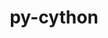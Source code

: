 ---
title: "py-cython"
layout: cache
categories: [package, develop]
meta: {"compilers": ["apple-clang@16.0.0", "gcc@10.2.1", "gcc@10.5.0", "gcc@11.1.0", "gcc@11.4.0", "gcc@12.3.0", "gcc@13.2.0", "gcc@13.3.0", "gcc@7.3.1", "gcc@7.5.0", "gcc@9.4.0", "intel-oneapi-compilers@2025.1.0"], "num_specs": 343, "num_specs_by_stack": {"aws-isc": 2, "aws-isc-aarch64": 2, "data-vis-sdk": 14, "developer-tools-aarch64-linux-gnu": 7, "developer-tools-darwin": 7, "developer-tools-manylinux2014": 1, "developer-tools-x86_64_v3-linux-gnu": 7, "e4s": 53, "e4s-neoverse-v2": 28, "e4s-neoverse_v1": 18, "e4s-oneapi": 32, "e4s-power": 7, "e4s-rocm-external": 14, "hep": 12, "ml-darwin-aarch64-mps": 43, "ml-linux-aarch64-cpu": 45, "ml-linux-aarch64-cuda": 45, "ml-linux-x86_64-cpu": 43, "ml-linux-x86_64-cuda": 41, "ml-linux-x86_64-rocm": 39, "radiuss": 17, "root": 343, "tutorial": 7}, "oss": ["amzn2", "centos7", "rhel8", "sequoia", "ubuntu18.04", "ubuntu20.04", "ubuntu22.04", "ubuntu24.04"], "platforms": ["darwin", "linux"], "stacks": ["aws-isc", "aws-isc-aarch64", "data-vis-sdk", "developer-tools-aarch64-linux-gnu", "developer-tools-darwin", "developer-tools-manylinux2014", "developer-tools-x86_64_v3-linux-gnu", "e4s", "e4s-neoverse-v2", "e4s-neoverse_v1", "e4s-oneapi", "e4s-power", "e4s-rocm-external", "hep", "ml-darwin-aarch64-mps", "ml-linux-aarch64-cpu", "ml-linux-aarch64-cuda", "ml-linux-x86_64-cpu", "ml-linux-x86_64-cuda", "ml-linux-x86_64-rocm", "radiuss", "root", "tutorial"], "targets": ["aarch64", "neoverse_v1", "neoverse_v2", "ppc64le", "x86_64_v3"], "versions": ["0.29.36", "3.0.11"]}
spec_details: [{"compiler": "gcc@11.1.0", "hash": "24v7f4mlhpzjvtq3g64o6ymbydryrtsk", "os": "ubuntu20.04", "platform": "linux", "size": "-", "stacks": ["data-vis-sdk", "root"], "target": "x86_64_v3", "variants": ["build_system=python_pip", "patches:=c4369ad"], "versions": ["0.29.36"]}, {"compiler": "apple-clang@16.0.0", "hash": "26gfjbtetpb7ko6xjtte5pv2smp4v5vl", "os": "sequoia", "platform": "darwin", "size": "-", "stacks": ["ml-darwin-aarch64-mps", "root"], "target": "aarch64", "variants": ["build_system=python_pip", "patches:=c4369ad"], "versions": ["0.29.36"]}, {"compiler": "gcc@11.4.0", "hash": "2aany5ivz5gtyipk4ute3z7ir6tpgbl4", "os": "ubuntu22.04", "platform": "linux", "size": "-", "stacks": ["e4s", "root"], "target": "x86_64_v3", "variants": ["build_system=python_pip"], "versions": ["3.0.11"]}, {"compiler": "gcc@13.2.0", "hash": "2fwrawkiknjyjfnqq2ujzfva3upktvtz", "os": "ubuntu24.04", "platform": "linux", "size": "-", "stacks": ["ml-linux-x86_64-cpu", "ml-linux-x86_64-cuda", "ml-linux-x86_64-rocm", "root"], "target": "x86_64_v3", "variants": ["build_system=python_pip", "patches:=c4369ad"], "versions": ["0.29.36"]}, {"compiler": "gcc@11.4.0", "hash": "2ghi7zflrus2qgwjmpuuczsifqzypkce", "os": "ubuntu22.04", "platform": "linux", "size": "-", "stacks": ["e4s-neoverse-v2", "root"], "target": "neoverse_v2", "variants": ["build_system=python_pip"], "versions": ["3.0.11"]}, {"compiler": "gcc@13.2.0", "hash": "2ic66pusg3lfak4tlschl3xljgaxtxbv", "os": "ubuntu24.04", "platform": "linux", "size": "-", "stacks": ["ml-linux-aarch64-cpu", "ml-linux-aarch64-cuda", "root"], "target": "aarch64", "variants": ["build_system=python_pip", "patches:=c4369ad"], "versions": ["0.29.36"]}, {"compiler": "gcc@7.3.1", "hash": "2j6my7gidct2namdqn6iegfadbupdg6d", "os": "amzn2", "platform": "linux", "size": "-", "stacks": ["aws-isc", "root"], "target": "x86_64_v3", "variants": ["build_system=python_pip"], "versions": ["3.0.11"]}, {"compiler": "gcc@11.4.0", "hash": "2o66u6na3gq2e7fnyujq74m4yiz5f2rp", "os": "ubuntu22.04", "platform": "linux", "size": "-", "stacks": ["e4s-neoverse-v2", "root"], "target": "neoverse_v2", "variants": ["build_system=python_pip"], "versions": ["3.0.11"]}, {"compiler": "gcc@11.4.0", "hash": "2qiatqqymoiedzggxvjcgqkbxnillvlu", "os": "ubuntu22.04", "platform": "linux", "size": "-", "stacks": ["e4s", "root"], "target": "x86_64_v3", "variants": ["build_system=python_pip"], "versions": ["3.0.11"]}, {"compiler": "intel-oneapi-compilers@2025.1.0", "hash": "2rbbz5fbqruljmepb3gcognuha7bmyew", "os": "ubuntu22.04", "platform": "linux", "size": "-", "stacks": ["e4s-oneapi", "root"], "target": "x86_64_v3", "variants": ["build_system=python_pip"], "versions": ["3.0.11"]}, {"compiler": "gcc@11.4.0", "hash": "2srjht2hr6bmfhk3ok3kskhhqreqp2ms", "os": "ubuntu22.04", "platform": "linux", "size": "-", "stacks": ["e4s-neoverse-v2", "root"], "target": "neoverse_v2", "variants": ["build_system=python_pip", "patches:=c4369ad"], "versions": ["0.29.36"]}, {"compiler": "gcc@11.4.0", "hash": "2uu2vvymhzamhliyup7ij5lbfh3c373h", "os": "ubuntu22.04", "platform": "linux", "size": "-", "stacks": ["e4s-neoverse-v2", "root"], "target": "neoverse_v2", "variants": ["build_system=python_pip", "patches:=c4369ad"], "versions": ["0.29.36"]}, {"compiler": "gcc@10.2.1", "hash": "36d2s5krudeo7m2jphgdn2s7qtfdkrep", "os": "centos7", "platform": "linux", "size": "-", "stacks": ["developer-tools-manylinux2014", "root"], "target": "x86_64_v3", "variants": ["build_system=python_pip"], "versions": ["3.0.11"]}, {"compiler": "gcc@11.4.0", "hash": "3b5eod2gnilyegs7bxrbwnyisxdyakt3", "os": "ubuntu22.04", "platform": "linux", "size": "-", "stacks": ["e4s-neoverse-v2", "root"], "target": "neoverse_v2", "variants": ["build_system=python_pip"], "versions": ["3.0.11"]}, {"compiler": "gcc@11.4.0", "hash": "3cnt34zuzjm4wkmihtiper5z2xdqoz6f", "os": "ubuntu22.04", "platform": "linux", "size": "-", "stacks": ["e4s-neoverse-v2", "root"], "target": "neoverse_v2", "variants": ["build_system=python_pip", "patches:=c4369ad"], "versions": ["0.29.36"]}, {"compiler": "gcc@13.2.0", "hash": "3crrjsgo43hyn4vkpt5bv7oq4kqfwru2", "os": "ubuntu24.04", "platform": "linux", "size": "-", "stacks": ["ml-linux-aarch64-cpu", "ml-linux-aarch64-cuda", "root"], "target": "aarch64", "variants": ["build_system=python_pip"], "versions": ["3.0.11"]}, {"compiler": "gcc@13.2.0", "hash": "3it3me42eowpn5vxnq7y42frl6escdhm", "os": "ubuntu24.04", "platform": "linux", "size": "-", "stacks": ["ml-linux-x86_64-cpu", "ml-linux-x86_64-cuda", "ml-linux-x86_64-rocm", "root"], "target": "x86_64_v3", "variants": ["build_system=python_pip"], "versions": ["3.0.11"]}, {"compiler": "apple-clang@16.0.0", "hash": "3l2h4duvcr3pwbm7gec74blo6wv5mq5t", "os": "sequoia", "platform": "darwin", "size": "-", "stacks": ["ml-darwin-aarch64-mps", "root"], "target": "aarch64", "variants": ["build_system=python_pip"], "versions": ["3.0.11"]}, {"compiler": "gcc@7.5.0", "hash": "3mh3n6toj5ljxp62f3cs7al5yvxvuopt", "os": "ubuntu18.04", "platform": "linux", "size": "-", "stacks": ["radiuss", "root"], "target": "x86_64_v3", "variants": ["build_system=python_pip"], "versions": ["3.0.11"]}, {"compiler": "gcc@11.4.0", "hash": "3nhnseugqnsm727pcb3bluysdd5ekoh2", "os": "ubuntu22.04", "platform": "linux", "size": "-", "stacks": ["e4s", "root"], "target": "x86_64_v3", "variants": ["build_system=python_pip"], "versions": ["3.0.11"]}, {"compiler": "gcc@12.3.0", "hash": "3orqp2kcg3jvrzyv5wxk3qh7oxcdiak4", "os": "ubuntu22.04", "platform": "linux", "size": "-", "stacks": ["root", "tutorial"], "target": "x86_64_v3", "variants": ["build_system=python_pip"], "versions": ["3.0.11"]}, {"compiler": "gcc@13.2.0", "hash": "3qmnfnabgg5vq5a6ib3ce6fa5c7yzfyz", "os": "ubuntu24.04", "platform": "linux", "size": "-", "stacks": ["ml-linux-aarch64-cpu", "ml-linux-aarch64-cuda", "root"], "target": "aarch64", "variants": ["build_system=python_pip"], "versions": ["3.0.11"]}, {"compiler": "gcc@13.2.0", "hash": "422ghth3m53jenhlaxsseddlxnfyfwdd", "os": "ubuntu24.04", "platform": "linux", "size": "-", "stacks": ["ml-linux-x86_64-cpu", "ml-linux-x86_64-cuda", "ml-linux-x86_64-rocm", "root"], "target": "x86_64_v3", "variants": ["build_system=python_pip"], "versions": ["3.0.11"]}, {"compiler": "gcc@11.1.0", "hash": "44vv4675vjmtrr374rq6lrnizfmx6pl7", "os": "ubuntu20.04", "platform": "linux", "size": "-", "stacks": ["data-vis-sdk", "root"], "target": "x86_64_v3", "variants": ["build_system=python_pip"], "versions": ["3.0.11"]}, {"compiler": "gcc@13.2.0", "hash": "454afaf3327cvdmd45ricwnp3fzgnv2g", "os": "ubuntu24.04", "platform": "linux", "size": "-", "stacks": ["ml-linux-aarch64-cpu", "ml-linux-aarch64-cuda", "root"], "target": "aarch64", "variants": ["build_system=python_pip"], "versions": ["3.0.11"]}, {"compiler": "intel-oneapi-compilers@2025.1.0", "hash": "4676rpwe5tkyzpli5xrliittmngdvzqt", "os": "ubuntu22.04", "platform": "linux", "size": "-", "stacks": ["e4s-oneapi", "root"], "target": "x86_64_v3", "variants": ["build_system=python_pip"], "versions": ["3.0.11"]}, {"compiler": "gcc@13.2.0", "hash": "4aw5ob7uwwpq5xhluvfmyrr4nmcwftqt", "os": "ubuntu24.04", "platform": "linux", "size": "-", "stacks": ["ml-linux-x86_64-cpu", "ml-linux-x86_64-cuda", "ml-linux-x86_64-rocm", "root"], "target": "x86_64_v3", "variants": ["build_system=python_pip", "patches:=c4369ad"], "versions": ["0.29.36"]}, {"compiler": "apple-clang@16.0.0", "hash": "4bz3kgjiffqzcl5d4dmcmget3a5eqtrh", "os": "sequoia", "platform": "darwin", "size": "-", "stacks": ["ml-darwin-aarch64-mps", "root"], "target": "aarch64", "variants": ["build_system=python_pip", "patches:=c4369ad"], "versions": ["0.29.36"]}, {"compiler": "gcc@7.5.0", "hash": "4bzndrtxzonzkuymzpayaasg47zpasde", "os": "ubuntu18.04", "platform": "linux", "size": "-", "stacks": ["radiuss", "root"], "target": "x86_64_v3", "variants": ["build_system=python_pip"], "versions": ["3.0.11"]}, {"compiler": "gcc@11.4.0", "hash": "4h2mr33xrlnvtdq5y4dwy2szf6fmk3za", "os": "ubuntu22.04", "platform": "linux", "size": "-", "stacks": ["e4s", "e4s-rocm-external", "root"], "target": "x86_64_v3", "variants": ["build_system=python_pip"], "versions": ["3.0.11"]}, {"compiler": "gcc@7.5.0", "hash": "4kfqkyfgsrykkwuufnxwh7axlys3gm5y", "os": "ubuntu18.04", "platform": "linux", "size": "-", "stacks": ["radiuss", "root"], "target": "x86_64_v3", "variants": ["build_system=python_pip", "patches:=c4369ad"], "versions": ["0.29.36"]}, {"compiler": "gcc@11.4.0", "hash": "4om7ed3boeuwfuzd6hf5vkr5672debbm", "os": "ubuntu22.04", "platform": "linux", "size": "-", "stacks": ["e4s", "root"], "target": "x86_64_v3", "variants": ["build_system=python_pip", "patches:=c4369ad"], "versions": ["0.29.36"]}, {"compiler": "gcc@10.5.0", "hash": "4qc732rwoqilteqjcw7jqo2gkv5fdtsd", "os": "centos7", "platform": "linux", "size": "-", "stacks": ["developer-tools-x86_64_v3-linux-gnu", "root"], "target": "x86_64_v3", "variants": ["build_system=python_pip"], "versions": ["3.0.11"]}, {"compiler": "gcc@12.3.0", "hash": "4sua2pudfb4oax4ruyh6kzfdjf4dspzq", "os": "ubuntu22.04", "platform": "linux", "size": "-", "stacks": ["root", "tutorial"], "target": "x86_64_v3", "variants": ["build_system=python_pip"], "versions": ["3.0.11"]}, {"compiler": "apple-clang@16.0.0", "hash": "4tpewjo2wrglsq5m2kmxpzjoj6vu6dse", "os": "sequoia", "platform": "darwin", "size": "-", "stacks": ["ml-darwin-aarch64-mps", "root"], "target": "aarch64", "variants": ["build_system=python_pip"], "versions": ["3.0.11"]}, {"compiler": "gcc@13.2.0", "hash": "4uro4ockeoiilhkig4n3huedzwty2y55", "os": "ubuntu24.04", "platform": "linux", "size": "-", "stacks": ["ml-linux-aarch64-cpu", "ml-linux-aarch64-cuda", "root"], "target": "aarch64", "variants": ["build_system=python_pip"], "versions": ["3.0.11"]}, {"compiler": "gcc@11.4.0", "hash": "545dvxg6kgq7yihjfzhhcpc7ujc22vwh", "os": "ubuntu22.04", "platform": "linux", "size": "-", "stacks": ["e4s", "e4s-rocm-external", "root"], "target": "x86_64_v3", "variants": ["build_system=python_pip", "patches:=c4369ad"], "versions": ["0.29.36"]}, {"compiler": "gcc@11.4.0", "hash": "54aygqgoeipivulumwvurf5s7234gkjs", "os": "ubuntu22.04", "platform": "linux", "size": "-", "stacks": ["e4s", "e4s-rocm-external", "hep", "root"], "target": "x86_64_v3", "variants": ["build_system=python_pip"], "versions": ["3.0.11"]}, {"compiler": "apple-clang@16.0.0", "hash": "5775cms2spgbww7defnjbnpptl5ofsbr", "os": "sequoia", "platform": "darwin", "size": "-", "stacks": ["ml-darwin-aarch64-mps", "root"], "target": "aarch64", "variants": ["build_system=python_pip"], "versions": ["3.0.11"]}, {"compiler": "gcc@11.1.0", "hash": "57xb2jqi6d4jtpfujcez7hzbitgcgxpn", "os": "ubuntu20.04", "platform": "linux", "size": "-", "stacks": ["data-vis-sdk", "root"], "target": "x86_64_v3", "variants": ["build_system=python_pip"], "versions": ["3.0.11"]}, {"compiler": "gcc@13.2.0", "hash": "5c7fsj5rxas5mgp5touitoooqs4qmcpy", "os": "ubuntu24.04", "platform": "linux", "size": "-", "stacks": ["ml-linux-aarch64-cpu", "ml-linux-aarch64-cuda", "root"], "target": "aarch64", "variants": ["build_system=python_pip"], "versions": ["3.0.11"]}, {"compiler": "apple-clang@16.0.0", "hash": "5fqg4wj6tnio7cisvhpxyzgsp57cdixi", "os": "sequoia", "platform": "darwin", "size": "-", "stacks": ["developer-tools-darwin", "ml-darwin-aarch64-mps", "root"], "target": "aarch64", "variants": ["build_system=python_pip"], "versions": ["3.0.11"]}, {"compiler": "apple-clang@16.0.0", "hash": "5hmpdb76muhsi4fqrpe5vhioij6hguzy", "os": "sequoia", "platform": "darwin", "size": "-", "stacks": ["ml-darwin-aarch64-mps", "root"], "target": "aarch64", "variants": ["build_system=python_pip"], "versions": ["3.0.11"]}, {"compiler": "gcc@11.4.0", "hash": "5jdep5wqyibru6qxp246g2lnvah3kbtz", "os": "ubuntu22.04", "platform": "linux", "size": "-", "stacks": ["e4s-rocm-external", "root"], "target": "x86_64_v3", "variants": ["build_system=python_pip"], "versions": ["3.0.11"]}, {"compiler": "gcc@13.2.0", "hash": "5l4lc5k4tl4ixdhxlu3yiiqutvu7dj5i", "os": "ubuntu24.04", "platform": "linux", "size": "-", "stacks": ["ml-linux-aarch64-cpu", "ml-linux-aarch64-cuda", "root"], "target": "aarch64", "variants": ["build_system=python_pip"], "versions": ["3.0.11"]}, {"compiler": "intel-oneapi-compilers@2025.1.0", "hash": "5pptmuj2lq7oqt26emzbrq6rgxm7tozi", "os": "ubuntu22.04", "platform": "linux", "size": "-", "stacks": ["e4s-oneapi", "root"], "target": "x86_64_v3", "variants": ["build_system=python_pip"], "versions": ["3.0.11"]}, {"compiler": "gcc@13.2.0", "hash": "5txlu7i73tyukawxxbzenbstjeciril2", "os": "ubuntu24.04", "platform": "linux", "size": "-", "stacks": ["ml-linux-aarch64-cpu", "ml-linux-aarch64-cuda", "root"], "target": "aarch64", "variants": ["build_system=python_pip", "patches:=c4369ad"], "versions": ["0.29.36"]}, {"compiler": "gcc@13.2.0", "hash": "5z3vm4lsrs5mwzpdzdh6c2g7fyxequgw", "os": "ubuntu24.04", "platform": "linux", "size": "-", "stacks": ["ml-linux-aarch64-cpu", "ml-linux-aarch64-cuda", "root"], "target": "aarch64", "variants": ["build_system=python_pip", "patches:=c4369ad"], "versions": ["0.29.36"]}, {"compiler": "gcc@13.2.0", "hash": "62oifjr7cqfqy4iloax7z3jg42smlquu", "os": "ubuntu24.04", "platform": "linux", "size": "-", "stacks": ["ml-linux-x86_64-cpu", "ml-linux-x86_64-cuda", "root"], "target": "x86_64_v3", "variants": ["build_system=python_pip"], "versions": ["3.0.11"]}, {"compiler": "gcc@13.2.0", "hash": "65mhh7zydaj7qewf2ou2twxewt5l4vcv", "os": "ubuntu24.04", "platform": "linux", "size": "-", "stacks": ["ml-linux-x86_64-cpu", "ml-linux-x86_64-cuda", "ml-linux-x86_64-rocm", "root"], "target": "x86_64_v3", "variants": ["build_system=python_pip"], "versions": ["3.0.11"]}, {"compiler": "intel-oneapi-compilers@2025.1.0", "hash": "6aeh47tp7urs326ky3gbdp4twvc2nrah", "os": "ubuntu22.04", "platform": "linux", "size": "-", "stacks": ["e4s-oneapi", "root"], "target": "x86_64_v3", "variants": ["build_system=python_pip"], "versions": ["3.0.11"]}, {"compiler": "intel-oneapi-compilers@2025.1.0", "hash": "6b5544s4u5dwekepe3fztzzxg3trcmpk", "os": "ubuntu22.04", "platform": "linux", "size": "-", "stacks": ["e4s-oneapi", "root"], "target": "x86_64_v3", "variants": ["build_system=python_pip", "patches:=c4369ad"], "versions": ["0.29.36"]}, {"compiler": "gcc@13.3.0", "hash": "6blkprok4cavkxgrqdfwq4k4ljkisalz", "os": "rhel8", "platform": "linux", "size": "-", "stacks": ["developer-tools-aarch64-linux-gnu", "root"], "target": "aarch64", "variants": ["build_system=python_pip"], "versions": ["3.0.11"]}, {"compiler": "apple-clang@16.0.0", "hash": "6eek4xrqpv7xzldqo6uxb7fgqotkm5wt", "os": "sequoia", "platform": "darwin", "size": "-", "stacks": ["ml-darwin-aarch64-mps", "root"], "target": "aarch64", "variants": ["build_system=python_pip", "patches:=c4369ad"], "versions": ["0.29.36"]}, {"compiler": "gcc@9.4.0", "hash": "6eq6g4mj2jrzavjwdetmk65z6ewnykm2", "os": "ubuntu20.04", "platform": "linux", "size": "-", "stacks": ["e4s-power", "root"], "target": "ppc64le", "variants": ["build_system=python_pip"], "versions": ["3.0.11"]}, {"compiler": "gcc@11.1.0", "hash": "6eqttt2usg6nmda3dflx3v74enqgoxzv", "os": "ubuntu20.04", "platform": "linux", "size": "-", "stacks": ["data-vis-sdk", "root"], "target": "x86_64_v3", "variants": ["build_system=python_pip", "patches:=c4369ad"], "versions": ["0.29.36"]}, {"compiler": "gcc@13.2.0", "hash": "6illmfzyfhgomp4ilnwk5kbh242g7jzm", "os": "ubuntu24.04", "platform": "linux", "size": "-", "stacks": ["ml-linux-aarch64-cpu", "ml-linux-aarch64-cuda", "root"], "target": "aarch64", "variants": ["build_system=python_pip", "patches:=c4369ad"], "versions": ["0.29.36"]}, {"compiler": "gcc@11.4.0", "hash": "6kxjcavysizie5noo5d6tycjksqyil3j", "os": "ubuntu22.04", "platform": "linux", "size": "-", "stacks": ["e4s-neoverse_v1", "root"], "target": "neoverse_v1", "variants": ["build_system=python_pip", "patches:=c4369ad"], "versions": ["0.29.36"]}, {"compiler": "gcc@13.2.0", "hash": "6maf4bz7joyiovttot2krllzsqofwpwh", "os": "ubuntu24.04", "platform": "linux", "size": "-", "stacks": ["ml-linux-x86_64-cpu", "ml-linux-x86_64-cuda", "root"], "target": "x86_64_v3", "variants": ["build_system=python_pip", "patches:=c4369ad"], "versions": ["0.29.36"]}, {"compiler": "apple-clang@16.0.0", "hash": "6nil43bkxr3iicvprmhtst277fhkvptq", "os": "sequoia", "platform": "darwin", "size": "-", "stacks": ["ml-darwin-aarch64-mps", "root"], "target": "aarch64", "variants": ["build_system=python_pip"], "versions": ["3.0.11"]}, {"compiler": "intel-oneapi-compilers@2025.1.0", "hash": "6qqixo45yq34qwg5xpogj6dp7x4hnwci", "os": "ubuntu22.04", "platform": "linux", "size": "-", "stacks": ["e4s-oneapi", "root"], "target": "x86_64_v3", "variants": ["build_system=python_pip"], "versions": ["3.0.11"]}, {"compiler": "gcc@11.4.0", "hash": "6ufdtlagozltwznhniz7mwc6zx3ybvyf", "os": "ubuntu22.04", "platform": "linux", "size": "-", "stacks": ["e4s", "root"], "target": "x86_64_v3", "variants": ["build_system=python_pip"], "versions": ["3.0.11"]}, {"compiler": "intel-oneapi-compilers@2025.1.0", "hash": "7bq5u4peppmq3k7ozjrz3vw5x4pmx56x", "os": "ubuntu22.04", "platform": "linux", "size": "-", "stacks": ["e4s-oneapi", "root"], "target": "x86_64_v3", "variants": ["build_system=python_pip"], "versions": ["3.0.11"]}, {"compiler": "apple-clang@16.0.0", "hash": "7fz6n3zay4huy6m6kgyweiehiiws6yqo", "os": "sequoia", "platform": "darwin", "size": "-", "stacks": ["ml-darwin-aarch64-mps", "root"], "target": "aarch64", "variants": ["build_system=python_pip"], "versions": ["3.0.11"]}, {"compiler": "gcc@11.4.0", "hash": "7gu2t3jybiblsvtr7jztsq4aisfby5j4", "os": "ubuntu22.04", "platform": "linux", "size": "-", "stacks": ["e4s", "e4s-rocm-external", "root"], "target": "x86_64_v3", "variants": ["build_system=python_pip", "patches:=c4369ad"], "versions": ["0.29.36"]}, {"compiler": "gcc@9.4.0", "hash": "7jx2d3swji374bikfdgjkr3qkp57qv6s", "os": "ubuntu20.04", "platform": "linux", "size": "-", "stacks": ["e4s-power", "root"], "target": "ppc64le", "variants": ["build_system=python_pip"], "versions": ["3.0.11"]}, {"compiler": "gcc@11.4.0", "hash": "7lyp4d3khepdajeh6dozcungyqqcpmbm", "os": "ubuntu22.04", "platform": "linux", "size": "-", "stacks": ["e4s-neoverse_v1", "root"], "target": "neoverse_v1", "variants": ["build_system=python_pip", "patches:=c4369ad"], "versions": ["0.29.36"]}, {"compiler": "gcc@11.4.0", "hash": "7nvi6kya27sybqfea5b27tmm2rwpzur4", "os": "ubuntu22.04", "platform": "linux", "size": "-", "stacks": ["e4s-neoverse_v1", "root"], "target": "neoverse_v1", "variants": ["build_system=python_pip"], "versions": ["3.0.11"]}, {"compiler": "gcc@13.2.0", "hash": "7r6mbdjfkpclolyv46shvoityhtrmk7q", "os": "ubuntu24.04", "platform": "linux", "size": "-", "stacks": ["ml-linux-aarch64-cpu", "ml-linux-aarch64-cuda", "root"], "target": "aarch64", "variants": ["build_system=python_pip"], "versions": ["3.0.11"]}, {"compiler": "gcc@13.2.0", "hash": "7t2xjbyzvjsss33tnyi5nphlsimvunov", "os": "ubuntu24.04", "platform": "linux", "size": "-", "stacks": ["ml-linux-x86_64-cpu", "ml-linux-x86_64-cuda", "ml-linux-x86_64-rocm", "root"], "target": "x86_64_v3", "variants": ["build_system=python_pip"], "versions": ["3.0.11"]}, {"compiler": "intel-oneapi-compilers@2025.1.0", "hash": "7u6f47ikhwe5icjlpe2pfke6lafjggko", "os": "ubuntu22.04", "platform": "linux", "size": "-", "stacks": ["e4s-oneapi", "root"], "target": "x86_64_v3", "variants": ["build_system=python_pip"], "versions": ["3.0.11"]}, {"compiler": "gcc@11.4.0", "hash": "7ujgz3qc4cxnrbk6mbfkbcnwb4dg6zdy", "os": "ubuntu22.04", "platform": "linux", "size": "-", "stacks": ["hep", "root"], "target": "x86_64_v3", "variants": ["build_system=python_pip"], "versions": ["3.0.11"]}, {"compiler": "gcc@13.2.0", "hash": "a2idhehhmwppgzyb6pjaa6jqei73hqfl", "os": "ubuntu24.04", "platform": "linux", "size": "-", "stacks": ["ml-linux-x86_64-cpu", "ml-linux-x86_64-cuda", "ml-linux-x86_64-rocm", "root"], "target": "x86_64_v3", "variants": ["build_system=python_pip"], "versions": ["3.0.11"]}, {"compiler": "gcc@11.4.0", "hash": "a3dvsmwqvxzanlegh662db3gkg3g7xe6", "os": "ubuntu22.04", "platform": "linux", "size": "-", "stacks": ["e4s-neoverse-v2", "root"], "target": "neoverse_v2", "variants": ["build_system=python_pip"], "versions": ["3.0.11"]}, {"compiler": "intel-oneapi-compilers@2025.1.0", "hash": "ad4xtoc4jeuxay5tfzbkpxaawqdxkq4w", "os": "ubuntu22.04", "platform": "linux", "size": "-", "stacks": ["e4s-oneapi", "root"], "target": "x86_64_v3", "variants": ["build_system=python_pip", "patches:=c4369ad"], "versions": ["0.29.36"]}, {"compiler": "gcc@13.2.0", "hash": "ag2fqlqh6klcputhem3ylf2prtnfeypx", "os": "ubuntu24.04", "platform": "linux", "size": "-", "stacks": ["ml-linux-x86_64-cpu", "ml-linux-x86_64-cuda", "ml-linux-x86_64-rocm", "root"], "target": "x86_64_v3", "variants": ["build_system=python_pip"], "versions": ["3.0.11"]}, {"compiler": "gcc@11.4.0", "hash": "agyxml6rktep3f5o3jzlpzuirmcag2mi", "os": "ubuntu22.04", "platform": "linux", "size": "-", "stacks": ["hep", "root"], "target": "x86_64_v3", "variants": ["build_system=python_pip"], "versions": ["3.0.11"]}, {"compiler": "apple-clang@16.0.0", "hash": "albljqmmn66esjqv5cpr422vpglitnno", "os": "sequoia", "platform": "darwin", "size": "-", "stacks": ["ml-darwin-aarch64-mps", "root"], "target": "aarch64", "variants": ["build_system=python_pip"], "versions": ["3.0.11"]}, {"compiler": "gcc@9.4.0", "hash": "anlo6xtcgdrxuniyov3hamt2ns2jfthh", "os": "ubuntu20.04", "platform": "linux", "size": "-", "stacks": ["e4s-power", "root"], "target": "ppc64le", "variants": ["build_system=python_pip", "patches:=c4369ad"], "versions": ["0.29.36"]}, {"compiler": "gcc@11.4.0", "hash": "arhrjzpxsjihlai3kwihgv6jqlc4vemh", "os": "ubuntu22.04", "platform": "linux", "size": "-", "stacks": ["e4s-neoverse-v2", "root"], "target": "neoverse_v2", "variants": ["build_system=python_pip"], "versions": ["3.0.11"]}, {"compiler": "gcc@13.2.0", "hash": "asnbteouhxfoklmapbmfrywgl4c32phj", "os": "ubuntu24.04", "platform": "linux", "size": "-", "stacks": ["ml-linux-x86_64-cpu", "ml-linux-x86_64-cuda", "ml-linux-x86_64-rocm", "root"], "target": "x86_64_v3", "variants": ["build_system=python_pip"], "versions": ["3.0.11"]}, {"compiler": "gcc@11.4.0", "hash": "atimsnyt5eq67d37adenxlzjqenw45ij", "os": "ubuntu22.04", "platform": "linux", "size": "-", "stacks": ["e4s", "root"], "target": "x86_64_v3", "variants": ["build_system=python_pip", "patches:=c4369ad"], "versions": ["0.29.36"]}, {"compiler": "apple-clang@16.0.0", "hash": "av2e67sxdqlyybaglx3w5hkhbfpbyklz", "os": "sequoia", "platform": "darwin", "size": "-", "stacks": ["ml-darwin-aarch64-mps", "root"], "target": "aarch64", "variants": ["build_system=python_pip"], "versions": ["3.0.11"]}, {"compiler": "gcc@13.2.0", "hash": "awqgw32cm77hgoxg5grfwdfhzednmo44", "os": "ubuntu24.04", "platform": "linux", "size": "-", "stacks": ["ml-linux-aarch64-cpu", "ml-linux-aarch64-cuda", "root"], "target": "aarch64", "variants": ["build_system=python_pip"], "versions": ["3.0.11"]}, {"compiler": "gcc@13.2.0", "hash": "axawoqxwkf2fcjlmyr6hfedikp4yxhvk", "os": "ubuntu24.04", "platform": "linux", "size": "-", "stacks": ["ml-linux-x86_64-cpu", "ml-linux-x86_64-cuda", "ml-linux-x86_64-rocm", "root"], "target": "x86_64_v3", "variants": ["build_system=python_pip"], "versions": ["3.0.11"]}, {"compiler": "apple-clang@16.0.0", "hash": "ayjm5if7zny6zhqvs33tth7r5cpo2hjx", "os": "sequoia", "platform": "darwin", "size": "-", "stacks": ["ml-darwin-aarch64-mps", "root"], "target": "aarch64", "variants": ["build_system=python_pip"], "versions": ["3.0.11"]}, {"compiler": "gcc@11.1.0", "hash": "aysds3pgyzbe4ekftcd7qjp44yg44ew2", "os": "ubuntu20.04", "platform": "linux", "size": "-", "stacks": ["data-vis-sdk", "root"], "target": "x86_64_v3", "variants": ["build_system=python_pip", "patches:=c4369ad"], "versions": ["0.29.36"]}, {"compiler": "gcc@9.4.0", "hash": "b7lxyy5hzksv5afxwot7a5f5nnnfidbq", "os": "ubuntu20.04", "platform": "linux", "size": "-", "stacks": ["e4s-power", "root"], "target": "ppc64le", "variants": ["build_system=python_pip"], "versions": ["3.0.11"]}, {"compiler": "gcc@11.4.0", "hash": "bas5drbrvyghmdwwemkupjc7kymyovkm", "os": "ubuntu22.04", "platform": "linux", "size": "-", "stacks": ["e4s", "root"], "target": "x86_64_v3", "variants": ["build_system=python_pip", "patches:=c4369ad"], "versions": ["0.29.36"]}, {"compiler": "intel-oneapi-compilers@2025.1.0", "hash": "bej6ojigyudib726nhdld2c5ritgvvbh", "os": "ubuntu22.04", "platform": "linux", "size": "-", "stacks": ["e4s-oneapi", "root"], "target": "x86_64_v3", "variants": ["build_system=python_pip"], "versions": ["3.0.11"]}, {"compiler": "gcc@13.2.0", "hash": "bg27dwweeafxykvgwkpo4drgmigpg6gk", "os": "ubuntu24.04", "platform": "linux", "size": "-", "stacks": ["ml-linux-aarch64-cpu", "ml-linux-aarch64-cuda", "root"], "target": "aarch64", "variants": ["build_system=python_pip"], "versions": ["3.0.11"]}, {"compiler": "gcc@7.5.0", "hash": "bo2yx45ajpmpgcrd5pequeyckv667cca", "os": "ubuntu18.04", "platform": "linux", "size": "-", "stacks": ["radiuss", "root"], "target": "x86_64_v3", "variants": ["build_system=python_pip"], "versions": ["3.0.11"]}, {"compiler": "apple-clang@16.0.0", "hash": "btuzbdhycfvwyly7lax7r4pshhijc2ni", "os": "sequoia", "platform": "darwin", "size": "-", "stacks": ["ml-darwin-aarch64-mps", "root"], "target": "aarch64", "variants": ["build_system=python_pip"], "versions": ["3.0.11"]}, {"compiler": "intel-oneapi-compilers@2025.1.0", "hash": "bu4cdp5fr7tirpotl7y6qinnk7r3auxz", "os": "ubuntu22.04", "platform": "linux", "size": "-", "stacks": ["e4s-oneapi", "root"], "target": "x86_64_v3", "variants": ["build_system=python_pip", "patches:=c4369ad"], "versions": ["0.29.36"]}, {"compiler": "gcc@11.4.0", "hash": "bzhkjt6mph5m5ngrm45ziseym3i3cj4e", "os": "ubuntu22.04", "platform": "linux", "size": "-", "stacks": ["hep", "root"], "target": "x86_64_v3", "variants": ["build_system=python_pip"], "versions": ["3.0.11"]}, {"compiler": "gcc@11.4.0", "hash": "catcu4sjffck32pm5kjvqgzkoryvzptj", "os": "ubuntu22.04", "platform": "linux", "size": "-", "stacks": ["hep", "root"], "target": "x86_64_v3", "variants": ["build_system=python_pip"], "versions": ["3.0.11"]}, {"compiler": "apple-clang@16.0.0", "hash": "cbmgk43vu4qz2wzpfer3rnzuedosueuj", "os": "sequoia", "platform": "darwin", "size": "-", "stacks": ["developer-tools-darwin", "ml-darwin-aarch64-mps", "root"], "target": "aarch64", "variants": ["build_system=python_pip"], "versions": ["3.0.11"]}, {"compiler": "gcc@13.2.0", "hash": "ce7duwdggkflw4swwfw6ikvktjg4h5a4", "os": "ubuntu24.04", "platform": "linux", "size": "-", "stacks": ["ml-linux-aarch64-cpu", "ml-linux-aarch64-cuda", "root"], "target": "aarch64", "variants": ["build_system=python_pip", "patches:=c4369ad"], "versions": ["0.29.36"]}, {"compiler": "apple-clang@16.0.0", "hash": "cgextjwi6tjjigwmpct4a5afn4fln45b", "os": "sequoia", "platform": "darwin", "size": "-", "stacks": ["developer-tools-darwin", "ml-darwin-aarch64-mps", "root"], "target": "aarch64", "variants": ["build_system=python_pip"], "versions": ["3.0.11"]}, {"compiler": "gcc@11.4.0", "hash": "cn5cc4k3kogcyvkycxkeowdd4i6rwjon", "os": "ubuntu22.04", "platform": "linux", "size": "-", "stacks": ["e4s", "root"], "target": "x86_64_v3", "variants": ["build_system=python_pip"], "versions": ["3.0.11"]}, {"compiler": "gcc@7.5.0", "hash": "cnkccljydpsn7iuebsnpy7lj467t6dxw", "os": "ubuntu18.04", "platform": "linux", "size": "-", "stacks": ["radiuss", "root"], "target": "x86_64_v3", "variants": ["build_system=python_pip"], "versions": ["3.0.11"]}, {"compiler": "gcc@11.4.0", "hash": "cpmbi3qkqc7w3ikis6e4nwt3nuak6gk7", "os": "ubuntu22.04", "platform": "linux", "size": "-", "stacks": ["e4s-neoverse-v2", "root"], "target": "neoverse_v2", "variants": ["build_system=python_pip", "patches:=c4369ad"], "versions": ["0.29.36"]}, {"compiler": "gcc@11.4.0", "hash": "cry42jdjhak4dkz7dcxqniw4xtl4nhcc", "os": "ubuntu22.04", "platform": "linux", "size": "-", "stacks": ["e4s-neoverse-v2", "root"], "target": "neoverse_v2", "variants": ["build_system=python_pip"], "versions": ["3.0.11"]}, {"compiler": "gcc@13.2.0", "hash": "cv7ailzgneqrjnzneytfc3yil2fiun3c", "os": "ubuntu24.04", "platform": "linux", "size": "-", "stacks": ["ml-linux-aarch64-cpu", "ml-linux-aarch64-cuda", "root"], "target": "aarch64", "variants": ["build_system=python_pip"], "versions": ["3.0.11"]}, {"compiler": "gcc@11.4.0", "hash": "d2ljv2uwfx2c3px3zvm7por3a4h6drg3", "os": "ubuntu22.04", "platform": "linux", "size": "-", "stacks": ["e4s", "root"], "target": "x86_64_v3", "variants": ["build_system=python_pip"], "versions": ["3.0.11"]}, {"compiler": "gcc@13.2.0", "hash": "d3b5y6vqab2mqtbwl2lejmv66meyqzju", "os": "ubuntu24.04", "platform": "linux", "size": "-", "stacks": ["ml-linux-x86_64-cpu", "ml-linux-x86_64-cuda", "ml-linux-x86_64-rocm", "root"], "target": "x86_64_v3", "variants": ["build_system=python_pip"], "versions": ["3.0.11"]}, {"compiler": "gcc@11.4.0", "hash": "daxrguwecc5gqsue45qzcowac5bgztqf", "os": "ubuntu22.04", "platform": "linux", "size": "-", "stacks": ["e4s-neoverse-v2", "root"], "target": "neoverse_v2", "variants": ["build_system=python_pip"], "versions": ["3.0.11"]}, {"compiler": "gcc@12.3.0", "hash": "dbycfe2niqkw2vq4opewhnlpwhjf3bck", "os": "ubuntu22.04", "platform": "linux", "size": "-", "stacks": ["root", "tutorial"], "target": "x86_64_v3", "variants": ["build_system=python_pip"], "versions": ["3.0.11"]}, {"compiler": "gcc@11.4.0", "hash": "dclsazapfath67em2vt3plxnpo2ws5fo", "os": "ubuntu22.04", "platform": "linux", "size": "-", "stacks": ["e4s", "root"], "target": "x86_64_v3", "variants": ["build_system=python_pip"], "versions": ["3.0.11"]}, {"compiler": "gcc@11.4.0", "hash": "dcvd3rimnfxpleoy5tcsjvxi4dyycx3n", "os": "ubuntu22.04", "platform": "linux", "size": "-", "stacks": ["e4s-neoverse_v1", "root"], "target": "neoverse_v1", "variants": ["build_system=python_pip"], "versions": ["3.0.11"]}, {"compiler": "gcc@13.3.0", "hash": "dhbr2p4qrznfschkzop73oqibgaztx6c", "os": "rhel8", "platform": "linux", "size": "-", "stacks": ["developer-tools-aarch64-linux-gnu", "root"], "target": "aarch64", "variants": ["build_system=python_pip"], "versions": ["3.0.11"]}, {"compiler": "gcc@11.4.0", "hash": "dix2bldnknm2e3axaxh7o7oa65ve5h7q", "os": "ubuntu22.04", "platform": "linux", "size": "-", "stacks": ["e4s-neoverse-v2", "root"], "target": "neoverse_v2", "variants": ["build_system=python_pip", "patches:=c4369ad"], "versions": ["0.29.36"]}, {"compiler": "gcc@11.4.0", "hash": "djbkevizxwgbecsiv3bjfoxnbiy4v3ic", "os": "ubuntu22.04", "platform": "linux", "size": "-", "stacks": ["e4s-neoverse_v1", "root"], "target": "neoverse_v1", "variants": ["build_system=python_pip", "patches:=c4369ad"], "versions": ["0.29.36"]}, {"compiler": "gcc@13.2.0", "hash": "dquaymud4ym3lf7sosertbh57atydq4e", "os": "ubuntu24.04", "platform": "linux", "size": "-", "stacks": ["ml-linux-aarch64-cpu", "root"], "target": "aarch64", "variants": ["build_system=python_pip", "patches:=c4369ad"], "versions": ["0.29.36"]}, {"compiler": "gcc@11.4.0", "hash": "dsfsbhkb3nxiw6qy2cvo3ywppguq4gr4", "os": "ubuntu22.04", "platform": "linux", "size": "-", "stacks": ["e4s", "root"], "target": "x86_64_v3", "variants": ["build_system=python_pip", "patches:=c4369ad"], "versions": ["0.29.36"]}, {"compiler": "gcc@12.3.0", "hash": "e6tqjapf5uspxwirxo5wvi7npm5ff4oa", "os": "ubuntu22.04", "platform": "linux", "size": "-", "stacks": ["root", "tutorial"], "target": "x86_64_v3", "variants": ["build_system=python_pip"], "versions": ["3.0.11"]}, {"compiler": "gcc@11.1.0", "hash": "eergnsvxzdlaghilnxe4nu5kaqtkc74i", "os": "ubuntu20.04", "platform": "linux", "size": "-", "stacks": ["data-vis-sdk", "root"], "target": "x86_64_v3", "variants": ["build_system=python_pip", "patches:=c4369ad"], "versions": ["0.29.36"]}, {"compiler": "gcc@13.2.0", "hash": "egeiodjdmpjm46tqobhsowshcitisq5y", "os": "ubuntu24.04", "platform": "linux", "size": "-", "stacks": ["ml-linux-x86_64-rocm", "root"], "target": "x86_64_v3", "variants": ["build_system=python_pip"], "versions": ["3.0.11"]}, {"compiler": "gcc@11.4.0", "hash": "eomqvo24fg5birzqgwj3wun5tvxfhqh6", "os": "ubuntu22.04", "platform": "linux", "size": "-", "stacks": ["e4s-neoverse-v2", "root"], "target": "neoverse_v2", "variants": ["build_system=python_pip"], "versions": ["3.0.11"]}, {"compiler": "gcc@13.2.0", "hash": "esgghtig3ofl2xlnj75kyjdegyd2mu25", "os": "ubuntu24.04", "platform": "linux", "size": "-", "stacks": ["ml-linux-aarch64-cpu", "ml-linux-aarch64-cuda", "root"], "target": "aarch64", "variants": ["build_system=python_pip"], "versions": ["3.0.11"]}, {"compiler": "gcc@13.2.0", "hash": "eu5jveix7uxi536k2rt4qiqm6rnz2ngg", "os": "ubuntu24.04", "platform": "linux", "size": "-", "stacks": ["ml-linux-x86_64-cpu", "ml-linux-x86_64-cuda", "ml-linux-x86_64-rocm", "root"], "target": "x86_64_v3", "variants": ["build_system=python_pip"], "versions": ["3.0.11"]}, {"compiler": "gcc@11.4.0", "hash": "ezcbzcua7wmqcjvz2okxsxu6oshaveim", "os": "ubuntu22.04", "platform": "linux", "size": "-", "stacks": ["e4s", "e4s-rocm-external", "root"], "target": "x86_64_v3", "variants": ["build_system=python_pip"], "versions": ["3.0.11"]}, {"compiler": "apple-clang@16.0.0", "hash": "f4jibyt4tmzjouq4wowv2bscmuk2rzz5", "os": "sequoia", "platform": "darwin", "size": "-", "stacks": ["ml-darwin-aarch64-mps", "root"], "target": "aarch64", "variants": ["build_system=python_pip"], "versions": ["3.0.11"]}, {"compiler": "gcc@11.4.0", "hash": "f6zsew6ezt74gpl34qbkdunb5resg326", "os": "ubuntu22.04", "platform": "linux", "size": "-", "stacks": ["e4s", "e4s-rocm-external", "root"], "target": "x86_64_v3", "variants": ["build_system=python_pip", "patches:=c4369ad"], "versions": ["0.29.36"]}, {"compiler": "gcc@13.2.0", "hash": "fdsw3abbkg7ics7ii3stepp2aqqnbb25", "os": "ubuntu24.04", "platform": "linux", "size": "-", "stacks": ["ml-linux-x86_64-cpu", "ml-linux-x86_64-cuda", "ml-linux-x86_64-rocm", "root"], "target": "x86_64_v3", "variants": ["build_system=python_pip", "patches:=c4369ad"], "versions": ["0.29.36"]}, {"compiler": "apple-clang@16.0.0", "hash": "fdx7exhcz376gdrbwdlnky55mo6ux7dn", "os": "sequoia", "platform": "darwin", "size": "-", "stacks": ["developer-tools-darwin", "ml-darwin-aarch64-mps", "root"], "target": "aarch64", "variants": ["build_system=python_pip"], "versions": ["3.0.11"]}, {"compiler": "gcc@11.4.0", "hash": "ff6ujl6thyd3xwoizzdvcnadmgqbd64l", "os": "ubuntu22.04", "platform": "linux", "size": "-", "stacks": ["e4s", "root"], "target": "x86_64_v3", "variants": ["build_system=python_pip", "patches:=c4369ad"], "versions": ["0.29.36"]}, {"compiler": "intel-oneapi-compilers@2025.1.0", "hash": "fgghlwywr7y5pzw3pocmigr72ku27fqq", "os": "ubuntu22.04", "platform": "linux", "size": "-", "stacks": ["e4s-oneapi", "root"], "target": "x86_64_v3", "variants": ["build_system=python_pip"], "versions": ["3.0.11"]}, {"compiler": "apple-clang@16.0.0", "hash": "fpxrwywvm7zy3urll3ukm5ftorh6vg4h", "os": "sequoia", "platform": "darwin", "size": "-", "stacks": ["developer-tools-darwin", "ml-darwin-aarch64-mps", "root"], "target": "aarch64", "variants": ["build_system=python_pip"], "versions": ["3.0.11"]}, {"compiler": "gcc@10.5.0", "hash": "fxlpu35mg3ua2ub6d4cmguyyylqwfusj", "os": "centos7", "platform": "linux", "size": "-", "stacks": ["developer-tools-x86_64_v3-linux-gnu", "root"], "target": "x86_64_v3", "variants": ["build_system=python_pip"], "versions": ["3.0.11"]}, {"compiler": "gcc@11.4.0", "hash": "fyg4nn4oua5qghs53mcdkhmdxk7gb6fn", "os": "ubuntu22.04", "platform": "linux", "size": "-", "stacks": ["e4s-neoverse_v1", "root"], "target": "neoverse_v1", "variants": ["build_system=python_pip"], "versions": ["3.0.11"]}, {"compiler": "gcc@11.4.0", "hash": "fynj575nqlpcwl6zznlidnh2intee4pm", "os": "ubuntu22.04", "platform": "linux", "size": "-", "stacks": ["e4s-neoverse-v2", "root"], "target": "neoverse_v2", "variants": ["build_system=python_pip", "patches:=c4369ad"], "versions": ["0.29.36"]}, {"compiler": "intel-oneapi-compilers@2025.1.0", "hash": "fzjbig6amm4bqxp4wdwfwnp2xxvdpoxm", "os": "ubuntu22.04", "platform": "linux", "size": "-", "stacks": ["e4s-oneapi", "root"], "target": "x86_64_v3", "variants": ["build_system=python_pip"], "versions": ["3.0.11"]}, {"compiler": "gcc@13.2.0", "hash": "g2bhocipv5sho65tkqqho44zlnzs2imo", "os": "ubuntu24.04", "platform": "linux", "size": "-", "stacks": ["ml-linux-aarch64-cpu", "ml-linux-aarch64-cuda", "root"], "target": "aarch64", "variants": ["build_system=python_pip", "patches:=c4369ad"], "versions": ["0.29.36"]}, {"compiler": "gcc@11.1.0", "hash": "gdpl5t43s576w4n3ec5l4aloqxf5rsei", "os": "ubuntu20.04", "platform": "linux", "size": "-", "stacks": ["data-vis-sdk", "root"], "target": "x86_64_v3", "variants": ["build_system=python_pip", "patches:=c4369ad"], "versions": ["0.29.36"]}, {"compiler": "gcc@11.4.0", "hash": "gjhp7ibeyjaxort52hcdc73m5m4xvc4y", "os": "ubuntu22.04", "platform": "linux", "size": "-", "stacks": ["e4s", "root"], "target": "x86_64_v3", "variants": ["build_system=python_pip"], "versions": ["3.0.11"]}, {"compiler": "gcc@11.4.0", "hash": "gpzoii74p2qtrm2ep2pb26k6ryz262jr", "os": "ubuntu22.04", "platform": "linux", "size": "-", "stacks": ["e4s-neoverse_v1", "root"], "target": "neoverse_v1", "variants": ["build_system=python_pip"], "versions": ["3.0.11"]}, {"compiler": "gcc@11.4.0", "hash": "gq2etsr3jg7r23qdwcigaloeqobvtlbp", "os": "ubuntu22.04", "platform": "linux", "size": "-", "stacks": ["e4s", "root"], "target": "x86_64_v3", "variants": ["build_system=python_pip"], "versions": ["3.0.11"]}, {"compiler": "gcc@11.4.0", "hash": "gwzpum4n2va3xizbquyado54xm6orpzp", "os": "ubuntu22.04", "platform": "linux", "size": "-", "stacks": ["e4s", "root"], "target": "x86_64_v3", "variants": ["build_system=python_pip", "patches:=c4369ad"], "versions": ["0.29.36"]}, {"compiler": "gcc@11.4.0", "hash": "gyuy2g72mgutk6pf2a43vpaslo3rlyk6", "os": "ubuntu22.04", "platform": "linux", "size": "-", "stacks": ["e4s", "root"], "target": "x86_64_v3", "variants": ["build_system=python_pip"], "versions": ["3.0.11"]}, {"compiler": "gcc@11.4.0", "hash": "gzoz5hzs2uxsqmxxwyp7s3as6jxcuosg", "os": "ubuntu22.04", "platform": "linux", "size": "-", "stacks": ["e4s", "root"], "target": "x86_64_v3", "variants": ["build_system=python_pip"], "versions": ["3.0.11"]}, {"compiler": "gcc@13.2.0", "hash": "gzurch3dg2egyl7qtwt6ebku5aa6a6xx", "os": "ubuntu24.04", "platform": "linux", "size": "-", "stacks": ["ml-linux-x86_64-cpu", "ml-linux-x86_64-cuda", "ml-linux-x86_64-rocm", "root"], "target": "x86_64_v3", "variants": ["build_system=python_pip", "patches:=c4369ad"], "versions": ["0.29.36"]}, {"compiler": "gcc@11.4.0", "hash": "h7fnkearehx3uuoz6cj63dwojclgkexc", "os": "ubuntu22.04", "platform": "linux", "size": "-", "stacks": ["e4s-neoverse_v1", "root"], "target": "neoverse_v1", "variants": ["build_system=python_pip", "patches:=c4369ad"], "versions": ["0.29.36"]}, {"compiler": "gcc@11.4.0", "hash": "hayyuornwxxk2byi4dpbyf7atll6lwjz", "os": "ubuntu22.04", "platform": "linux", "size": "-", "stacks": ["e4s", "root"], "target": "x86_64_v3", "variants": ["build_system=python_pip"], "versions": ["3.0.11"]}, {"compiler": "gcc@13.2.0", "hash": "hbqrrvfn7jwsawfe636ysosltflxahx4", "os": "ubuntu24.04", "platform": "linux", "size": "-", "stacks": ["ml-linux-x86_64-cpu", "ml-linux-x86_64-cuda", "root"], "target": "x86_64_v3", "variants": ["build_system=python_pip", "patches:=c4369ad"], "versions": ["0.29.36"]}, {"compiler": "gcc@11.4.0", "hash": "hdt6vibuksxthrftl5x4mgqdxsoreqai", "os": "ubuntu22.04", "platform": "linux", "size": "-", "stacks": ["e4s", "e4s-rocm-external", "root"], "target": "x86_64_v3", "variants": ["build_system=python_pip"], "versions": ["3.0.11"]}, {"compiler": "gcc@13.2.0", "hash": "hjfqqblvjp6x6l55mox5msy7s4qflxl5", "os": "ubuntu24.04", "platform": "linux", "size": "-", "stacks": ["ml-linux-aarch64-cpu", "ml-linux-aarch64-cuda", "root"], "target": "aarch64", "variants": ["build_system=python_pip"], "versions": ["3.0.11"]}, {"compiler": "apple-clang@16.0.0", "hash": "hnbiq3mcdgcty2atq4fwyyzasxsdxfl6", "os": "sequoia", "platform": "darwin", "size": "-", "stacks": ["ml-darwin-aarch64-mps", "root"], "target": "aarch64", "variants": ["build_system=python_pip"], "versions": ["3.0.11"]}, {"compiler": "apple-clang@16.0.0", "hash": "ho76lj2r23hnf52ntzpskiaget3jylks", "os": "sequoia", "platform": "darwin", "size": "-", "stacks": ["ml-darwin-aarch64-mps", "root"], "target": "aarch64", "variants": ["build_system=python_pip", "patches:=c4369ad"], "versions": ["0.29.36"]}, {"compiler": "gcc@7.5.0", "hash": "hxciud2kdosom7gasurhscra6cnxxzzc", "os": "ubuntu18.04", "platform": "linux", "size": "-", "stacks": ["radiuss", "root"], "target": "x86_64_v3", "variants": ["build_system=python_pip", "patches:=c4369ad"], "versions": ["0.29.36"]}, {"compiler": "gcc@13.2.0", "hash": "hywpq7jmeylbqu4cghzlc7ea2u4ey2fc", "os": "ubuntu24.04", "platform": "linux", "size": "-", "stacks": ["ml-linux-x86_64-cpu", "ml-linux-x86_64-cuda", "ml-linux-x86_64-rocm", "root"], "target": "x86_64_v3", "variants": ["build_system=python_pip"], "versions": ["3.0.11"]}, {"compiler": "intel-oneapi-compilers@2025.1.0", "hash": "hzerd4swxpgou3rgydoocxtmzmjuhfxs", "os": "ubuntu22.04", "platform": "linux", "size": "-", "stacks": ["e4s-oneapi", "root"], "target": "x86_64_v3", "variants": ["build_system=python_pip"], "versions": ["3.0.11"]}, {"compiler": "gcc@13.2.0", "hash": "i2lc27aqyroxvgjfq32q4m2g73yhlf4p", "os": "ubuntu24.04", "platform": "linux", "size": "-", "stacks": ["ml-linux-aarch64-cpu", "ml-linux-aarch64-cuda", "root"], "target": "aarch64", "variants": ["build_system=python_pip"], "versions": ["3.0.11"]}, {"compiler": "apple-clang@16.0.0", "hash": "i4kw5432cagci33cxaqoglr7dbxjtgyz", "os": "sequoia", "platform": "darwin", "size": "-", "stacks": ["ml-darwin-aarch64-mps", "root"], "target": "aarch64", "variants": ["build_system=python_pip"], "versions": ["3.0.11"]}, {"compiler": "gcc@13.3.0", "hash": "i5ry5iqz7wrc5jayr3tp5za2rd7nw33w", "os": "rhel8", "platform": "linux", "size": "-", "stacks": ["developer-tools-aarch64-linux-gnu", "root"], "target": "aarch64", "variants": ["build_system=python_pip"], "versions": ["3.0.11"]}, {"compiler": "gcc@13.2.0", "hash": "id3b3hnzqjmtxigcnq3nnwaaulw5o55a", "os": "ubuntu24.04", "platform": "linux", "size": "-", "stacks": ["ml-linux-aarch64-cpu", "ml-linux-aarch64-cuda", "root"], "target": "aarch64", "variants": ["build_system=python_pip"], "versions": ["3.0.11"]}, {"compiler": "gcc@11.4.0", "hash": "ihc4thuymwv3bwbldvktpugx7irhpwvq", "os": "ubuntu22.04", "platform": "linux", "size": "-", "stacks": ["e4s", "root"], "target": "x86_64_v3", "variants": ["build_system=python_pip"], "versions": ["3.0.11"]}, {"compiler": "gcc@11.4.0", "hash": "ihhhibuspsfknfglpdmacz7ua2ggxou2", "os": "ubuntu22.04", "platform": "linux", "size": "-", "stacks": ["e4s-neoverse-v2", "root"], "target": "neoverse_v2", "variants": ["build_system=python_pip"], "versions": ["3.0.11"]}, {"compiler": "gcc@13.2.0", "hash": "ihvmadeqwjcf7famxstrlcghwct3gukt", "os": "ubuntu24.04", "platform": "linux", "size": "-", "stacks": ["ml-linux-x86_64-cpu", "ml-linux-x86_64-cuda", "root"], "target": "x86_64_v3", "variants": ["build_system=python_pip", "patches:=c4369ad"], "versions": ["0.29.36"]}, {"compiler": "gcc@13.2.0", "hash": "iiap3aj2yudys6c5hami2m6mcm3wiiec", "os": "ubuntu24.04", "platform": "linux", "size": "-", "stacks": ["ml-linux-aarch64-cpu", "ml-linux-aarch64-cuda", "root"], "target": "aarch64", "variants": ["build_system=python_pip", "patches:=c4369ad"], "versions": ["0.29.36"]}, {"compiler": "gcc@7.5.0", "hash": "ikawksy6kdza7oapzcy77bda75qthetl", "os": "ubuntu18.04", "platform": "linux", "size": "-", "stacks": ["radiuss", "root"], "target": "x86_64_v3", "variants": ["build_system=python_pip", "patches:=c4369ad"], "versions": ["0.29.36"]}, {"compiler": "gcc@13.3.0", "hash": "inoqrqpfzgj4zn34777rrbtugjmzpeuu", "os": "rhel8", "platform": "linux", "size": "-", "stacks": ["developer-tools-aarch64-linux-gnu", "root"], "target": "aarch64", "variants": ["build_system=python_pip"], "versions": ["3.0.11"]}, {"compiler": "gcc@11.4.0", "hash": "ipp6lp75qy7s4pqrbr3vxduze7jnkfs4", "os": "ubuntu22.04", "platform": "linux", "size": "-", "stacks": ["e4s", "hep", "root"], "target": "x86_64_v3", "variants": ["build_system=python_pip"], "versions": ["3.0.11"]}, {"compiler": "gcc@11.4.0", "hash": "is4ggub63kaqetyg4vfvdz4bivqilwmf", "os": "ubuntu22.04", "platform": "linux", "size": "-", "stacks": ["e4s-neoverse-v2", "root"], "target": "neoverse_v2", "variants": ["build_system=python_pip"], "versions": ["3.0.11"]}, {"compiler": "gcc@13.2.0", "hash": "iud237ayzlk4cu3lq4kbfdvuwle4tmzm", "os": "ubuntu24.04", "platform": "linux", "size": "-", "stacks": ["ml-linux-x86_64-cpu", "ml-linux-x86_64-cuda", "ml-linux-x86_64-rocm", "root"], "target": "x86_64_v3", "variants": ["build_system=python_pip"], "versions": ["3.0.11"]}, {"compiler": "intel-oneapi-compilers@2025.1.0", "hash": "iv6bqzgshisqq3xncmjagctkp7eawcqn", "os": "ubuntu22.04", "platform": "linux", "size": "-", "stacks": ["e4s-oneapi", "root"], "target": "x86_64_v3", "variants": ["build_system=python_pip"], "versions": ["3.0.11"]}, {"compiler": "apple-clang@16.0.0", "hash": "iw45sfau6n45k76di76y6qqbqabpftwi", "os": "sequoia", "platform": "darwin", "size": "-", "stacks": ["ml-darwin-aarch64-mps", "root"], "target": "aarch64", "variants": ["build_system=python_pip", "patches:=c4369ad"], "versions": ["0.29.36"]}, {"compiler": "intel-oneapi-compilers@2025.1.0", "hash": "ixwqio2dq4je5jtbbikkveoa2luhiaxm", "os": "ubuntu22.04", "platform": "linux", "size": "-", "stacks": ["e4s-oneapi", "root"], "target": "x86_64_v3", "variants": ["build_system=python_pip"], "versions": ["3.0.11"]}, {"compiler": "gcc@13.2.0", "hash": "j2kif4zs76h53sa2o3noqbyle2jfn4ec", "os": "ubuntu24.04", "platform": "linux", "size": "-", "stacks": ["ml-linux-aarch64-cpu", "ml-linux-aarch64-cuda", "root"], "target": "aarch64", "variants": ["build_system=python_pip"], "versions": ["3.0.11"]}, {"compiler": "apple-clang@16.0.0", "hash": "jaignmxx3aojj5cvgwa5br5aea2ky4gp", "os": "sequoia", "platform": "darwin", "size": "-", "stacks": ["ml-darwin-aarch64-mps", "root"], "target": "aarch64", "variants": ["build_system=python_pip", "patches:=c4369ad"], "versions": ["0.29.36"]}, {"compiler": "gcc@13.2.0", "hash": "jgtuz23ybgsgmruhdewsetveedyulkd4", "os": "ubuntu24.04", "platform": "linux", "size": "-", "stacks": ["ml-linux-aarch64-cpu", "ml-linux-aarch64-cuda", "root"], "target": "aarch64", "variants": ["build_system=python_pip"], "versions": ["3.0.11"]}, {"compiler": "gcc@13.3.0", "hash": "jjqk3frk7gj375iyz4qsr7slyhcnk4kd", "os": "rhel8", "platform": "linux", "size": "-", "stacks": ["developer-tools-aarch64-linux-gnu", "root"], "target": "aarch64", "variants": ["build_system=python_pip"], "versions": ["3.0.11"]}, {"compiler": "apple-clang@16.0.0", "hash": "jqiemb4oflg5wmpcuztq7p4ifhl7ne3a", "os": "sequoia", "platform": "darwin", "size": "-", "stacks": ["ml-darwin-aarch64-mps", "root"], "target": "aarch64", "variants": ["build_system=python_pip", "patches:=c4369ad"], "versions": ["0.29.36"]}, {"compiler": "gcc@11.4.0", "hash": "jxsewmrxzdfwdt2yuhyj4bky2uhybmxd", "os": "ubuntu22.04", "platform": "linux", "size": "-", "stacks": ["e4s-neoverse-v2", "root"], "target": "neoverse_v2", "variants": ["build_system=python_pip"], "versions": ["3.0.11"]}, {"compiler": "gcc@11.4.0", "hash": "k53bdvx46tfpyxqvd4ynn3ewm45irniu", "os": "ubuntu22.04", "platform": "linux", "size": "-", "stacks": ["e4s-neoverse-v2", "root"], "target": "neoverse_v2", "variants": ["build_system=python_pip", "patches:=c4369ad"], "versions": ["0.29.36"]}, {"compiler": "gcc@11.4.0", "hash": "k5c2azmq7a2knnsuvgvz5d46jmiq6xsi", "os": "ubuntu22.04", "platform": "linux", "size": "-", "stacks": ["e4s", "root"], "target": "x86_64_v3", "variants": ["build_system=python_pip"], "versions": ["3.0.11"]}, {"compiler": "gcc@11.1.0", "hash": "k6vq644kgkxzdqyv5x5dd64dx3v36aru", "os": "ubuntu20.04", "platform": "linux", "size": "-", "stacks": ["data-vis-sdk", "root"], "target": "x86_64_v3", "variants": ["build_system=python_pip", "patches:=c4369ad"], "versions": ["0.29.36"]}, {"compiler": "gcc@11.4.0", "hash": "katnejgahfrmtwpwngbklvucxffmlszu", "os": "ubuntu22.04", "platform": "linux", "size": "-", "stacks": ["e4s-neoverse_v1", "root"], "target": "neoverse_v1", "variants": ["build_system=python_pip"], "versions": ["3.0.11"]}, {"compiler": "gcc@13.2.0", "hash": "kfvjzpyvne67fose5h6zwoo4gd366vtr", "os": "ubuntu24.04", "platform": "linux", "size": "-", "stacks": ["ml-linux-aarch64-cpu", "ml-linux-aarch64-cuda", "root"], "target": "aarch64", "variants": ["build_system=python_pip", "patches:=c4369ad"], "versions": ["0.29.36"]}, {"compiler": "gcc@11.4.0", "hash": "kqer6uhnn42u7jhl6kjw4b6y3swdyh37", "os": "ubuntu22.04", "platform": "linux", "size": "-", "stacks": ["e4s-neoverse_v1", "root"], "target": "neoverse_v1", "variants": ["build_system=python_pip"], "versions": ["3.0.11"]}, {"compiler": "intel-oneapi-compilers@2025.1.0", "hash": "kwzucjjx3abwq2lgl2z3566szdduiw2q", "os": "ubuntu22.04", "platform": "linux", "size": "-", "stacks": ["e4s-oneapi", "root"], "target": "x86_64_v3", "variants": ["build_system=python_pip", "patches:=c4369ad"], "versions": ["0.29.36"]}, {"compiler": "gcc@11.4.0", "hash": "l6pgwcx3u3lwxnssxy6pkwbfonxyqgxb", "os": "ubuntu22.04", "platform": "linux", "size": "-", "stacks": ["e4s-neoverse-v2", "root"], "target": "neoverse_v2", "variants": ["build_system=python_pip"], "versions": ["3.0.11"]}, {"compiler": "gcc@11.4.0", "hash": "l7tscmofmirmnqw7fy3necliikxowij6", "os": "ubuntu22.04", "platform": "linux", "size": "-", "stacks": ["hep", "root"], "target": "x86_64_v3", "variants": ["build_system=python_pip", "patches:=c4369ad"], "versions": ["0.29.36"]}, {"compiler": "gcc@13.2.0", "hash": "lba5czgij5nao6oic37sffqt3wrgq4oz", "os": "ubuntu24.04", "platform": "linux", "size": "-", "stacks": ["ml-linux-x86_64-cpu", "ml-linux-x86_64-cuda", "ml-linux-x86_64-rocm", "root"], "target": "x86_64_v3", "variants": ["build_system=python_pip", "patches:=c4369ad"], "versions": ["0.29.36"]}, {"compiler": "apple-clang@16.0.0", "hash": "lbnbsz2nwnf427daglf7kl75cc567px6", "os": "sequoia", "platform": "darwin", "size": "-", "stacks": ["ml-darwin-aarch64-mps", "root"], "target": "aarch64", "variants": ["build_system=python_pip"], "versions": ["3.0.11"]}, {"compiler": "gcc@13.2.0", "hash": "liijlhulugtimwdofytp5qvz6rhbpwhh", "os": "ubuntu24.04", "platform": "linux", "size": "-", "stacks": ["ml-linux-aarch64-cpu", "ml-linux-aarch64-cuda", "root"], "target": "aarch64", "variants": ["build_system=python_pip"], "versions": ["3.0.11"]}, {"compiler": "gcc@7.5.0", "hash": "ltp56x4mj2u7wshfpsbgmkatxlejgnqr", "os": "ubuntu18.04", "platform": "linux", "size": "-", "stacks": ["radiuss", "root"], "target": "x86_64_v3", "variants": ["build_system=python_pip"], "versions": ["3.0.11"]}, {"compiler": "gcc@11.4.0", "hash": "ltzzv4qtiknbsbkoxpadtstvv3pnaodk", "os": "ubuntu22.04", "platform": "linux", "size": "-", "stacks": ["e4s-neoverse_v1", "root"], "target": "neoverse_v1", "variants": ["build_system=python_pip", "patches:=c4369ad"], "versions": ["0.29.36"]}, {"compiler": "gcc@11.4.0", "hash": "lwa7tehtxks2lch3knk3lxwsk6rhcy5x", "os": "ubuntu22.04", "platform": "linux", "size": "-", "stacks": ["e4s-neoverse-v2", "root"], "target": "neoverse_v2", "variants": ["build_system=python_pip"], "versions": ["3.0.11"]}, {"compiler": "gcc@11.4.0", "hash": "m2c3r2kjo4k5qfgugjkdzp6i5kpscoe4", "os": "ubuntu22.04", "platform": "linux", "size": "-", "stacks": ["hep", "root"], "target": "x86_64_v3", "variants": ["build_system=python_pip"], "versions": ["3.0.11"]}, {"compiler": "apple-clang@16.0.0", "hash": "m5blzpv2mt3f7dm47vv7pg6l3yfd7b5t", "os": "sequoia", "platform": "darwin", "size": "-", "stacks": ["ml-darwin-aarch64-mps", "root"], "target": "aarch64", "variants": ["build_system=python_pip"], "versions": ["3.0.11"]}, {"compiler": "gcc@11.4.0", "hash": "m7zkqztenofy5vzaj2utqqcavuuvwsgm", "os": "ubuntu22.04", "platform": "linux", "size": "-", "stacks": ["e4s", "root"], "target": "x86_64_v3", "variants": ["build_system=python_pip", "patches:=c4369ad"], "versions": ["0.29.36"]}, {"compiler": "gcc@13.2.0", "hash": "mbtgv73q7fgazs5t3lhggvdi7sicoywt", "os": "ubuntu24.04", "platform": "linux", "size": "-", "stacks": ["ml-linux-x86_64-cpu", "ml-linux-x86_64-cuda", "ml-linux-x86_64-rocm", "root"], "target": "x86_64_v3", "variants": ["build_system=python_pip"], "versions": ["3.0.11"]}, {"compiler": "gcc@11.4.0", "hash": "mhug3f354qdss5utehn4xdda73cuafqf", "os": "ubuntu22.04", "platform": "linux", "size": "-", "stacks": ["e4s", "root"], "target": "x86_64_v3", "variants": ["build_system=python_pip"], "versions": ["3.0.11"]}, {"compiler": "apple-clang@16.0.0", "hash": "mndw7qeov7mr4bkf2tdqpb2v2zb25m2d", "os": "sequoia", "platform": "darwin", "size": "-", "stacks": ["ml-darwin-aarch64-mps", "root"], "target": "aarch64", "variants": ["build_system=python_pip", "patches:=c4369ad"], "versions": ["0.29.36"]}, {"compiler": "gcc@13.2.0", "hash": "mscjkrg46ptd6wrwz3selzllfifnktoc", "os": "ubuntu24.04", "platform": "linux", "size": "-", "stacks": ["ml-linux-aarch64-cpu", "ml-linux-aarch64-cuda", "root"], "target": "aarch64", "variants": ["build_system=python_pip"], "versions": ["3.0.11"]}, {"compiler": "gcc@11.4.0", "hash": "msfqgftfwh2jyq2xlgamqopqg5agrppa", "os": "ubuntu22.04", "platform": "linux", "size": "-", "stacks": ["e4s-neoverse_v1", "root"], "target": "neoverse_v1", "variants": ["build_system=python_pip", "patches:=c4369ad"], "versions": ["0.29.36"]}, {"compiler": "gcc@11.4.0", "hash": "mvqz5xfjlvmed4k2nujlu26cdvcafq5y", "os": "ubuntu22.04", "platform": "linux", "size": "-", "stacks": ["e4s", "root"], "target": "x86_64_v3", "variants": ["build_system=python_pip"], "versions": ["3.0.11"]}, {"compiler": "gcc@12.3.0", "hash": "myt2xnn7crr4g4kgyvkhjlasvhdc6z53", "os": "ubuntu22.04", "platform": "linux", "size": "-", "stacks": ["root", "tutorial"], "target": "x86_64_v3", "variants": ["build_system=python_pip"], "versions": ["3.0.11"]}, {"compiler": "gcc@13.3.0", "hash": "ncmkp2u3uspkngbh5ljqh65rpahrvlrk", "os": "rhel8", "platform": "linux", "size": "-", "stacks": ["developer-tools-aarch64-linux-gnu", "root"], "target": "aarch64", "variants": ["build_system=python_pip"], "versions": ["3.0.11"]}, {"compiler": "gcc@7.3.1", "hash": "nfwk7ih6ycxcsigczw3265qqm4h5dmf4", "os": "amzn2", "platform": "linux", "size": "-", "stacks": ["aws-isc-aarch64", "root"], "target": "aarch64", "variants": ["build_system=python_pip"], "versions": ["3.0.11"]}, {"compiler": "gcc@10.5.0", "hash": "ngoq5inzlfpoxstzfzpa2ymrisxpuehf", "os": "centos7", "platform": "linux", "size": "-", "stacks": ["developer-tools-x86_64_v3-linux-gnu", "root"], "target": "x86_64_v3", "variants": ["build_system=python_pip"], "versions": ["3.0.11"]}, {"compiler": "gcc@9.4.0", "hash": "ngqjlo4qsqtfh5wsq2snjhezc7hr3o5y", "os": "ubuntu20.04", "platform": "linux", "size": "-", "stacks": ["e4s-power", "root"], "target": "ppc64le", "variants": ["build_system=python_pip"], "versions": ["3.0.11"]}, {"compiler": "gcc@13.2.0", "hash": "np3f5l4gepihlkkn3k3ajrlhlwxjj5p5", "os": "ubuntu24.04", "platform": "linux", "size": "-", "stacks": ["ml-linux-x86_64-cpu", "root"], "target": "x86_64_v3", "variants": ["build_system=python_pip"], "versions": ["3.0.11"]}, {"compiler": "gcc@11.4.0", "hash": "nqh55j2pn657les23ynyxbgvha2hknaq", "os": "ubuntu22.04", "platform": "linux", "size": "-", "stacks": ["e4s", "root"], "target": "x86_64_v3", "variants": ["build_system=python_pip"], "versions": ["3.0.11"]}, {"compiler": "gcc@7.3.1", "hash": "nsx43kahmi4ubhsqv66pkmlln2b6vcfe", "os": "amzn2", "platform": "linux", "size": "-", "stacks": ["aws-isc-aarch64", "root"], "target": "aarch64", "variants": ["build_system=python_pip"], "versions": ["3.0.11"]}, {"compiler": "apple-clang@16.0.0", "hash": "nv3ng2p522k2vwbocfmkou3kqfdhgzsn", "os": "sequoia", "platform": "darwin", "size": "-", "stacks": ["ml-darwin-aarch64-mps", "root"], "target": "aarch64", "variants": ["build_system=python_pip"], "versions": ["3.0.11"]}, {"compiler": "gcc@13.2.0", "hash": "ny2z3qnskaamuyk3h64rykw2tyvn35rj", "os": "ubuntu24.04", "platform": "linux", "size": "-", "stacks": ["ml-linux-x86_64-cpu", "ml-linux-x86_64-cuda", "ml-linux-x86_64-rocm", "root"], "target": "x86_64_v3", "variants": ["build_system=python_pip"], "versions": ["3.0.11"]}, {"compiler": "gcc@13.2.0", "hash": "nyjdq4owmyywbj2xatoj2kuveyf4rwbm", "os": "ubuntu24.04", "platform": "linux", "size": "-", "stacks": ["ml-linux-x86_64-cpu", "ml-linux-x86_64-cuda", "ml-linux-x86_64-rocm", "root"], "target": "x86_64_v3", "variants": ["build_system=python_pip"], "versions": ["3.0.11"]}, {"compiler": "gcc@13.2.0", "hash": "nzel4rxq6piwfmzxe37alnmutwtw6nxe", "os": "ubuntu24.04", "platform": "linux", "size": "-", "stacks": ["ml-linux-aarch64-cpu", "ml-linux-aarch64-cuda", "root"], "target": "aarch64", "variants": ["build_system=python_pip"], "versions": ["3.0.11"]}, {"compiler": "gcc@7.5.0", "hash": "o2mwmhl37ywp3binkyodevgqvs45o4jh", "os": "ubuntu18.04", "platform": "linux", "size": "-", "stacks": ["radiuss", "root"], "target": "x86_64_v3", "variants": ["build_system=python_pip"], "versions": ["3.0.11"]}, {"compiler": "gcc@7.5.0", "hash": "ocnxkwnbhhaakf5txrvrshifexuc464b", "os": "ubuntu18.04", "platform": "linux", "size": "-", "stacks": ["radiuss", "root"], "target": "x86_64_v3", "variants": ["build_system=python_pip", "patches:=c4369ad"], "versions": ["0.29.36"]}, {"compiler": "gcc@13.2.0", "hash": "odbhorbrxquxgjwdika6x7dkqltzzj7h", "os": "ubuntu24.04", "platform": "linux", "size": "-", "stacks": ["ml-linux-x86_64-cpu", "ml-linux-x86_64-rocm", "root"], "target": "x86_64_v3", "variants": ["build_system=python_pip"], "versions": ["3.0.11"]}, {"compiler": "gcc@13.2.0", "hash": "oeqohgkstxqzklv6lzlmsp3lzod5mmup", "os": "ubuntu24.04", "platform": "linux", "size": "-", "stacks": ["ml-linux-aarch64-cpu", "ml-linux-aarch64-cuda", "root"], "target": "aarch64", "variants": ["build_system=python_pip", "patches:=c4369ad"], "versions": ["0.29.36"]}, {"compiler": "gcc@11.4.0", "hash": "oew6mte36oenso7wfz6e44k2thgbprk3", "os": "ubuntu22.04", "platform": "linux", "size": "-", "stacks": ["e4s", "e4s-rocm-external", "root"], "target": "x86_64_v3", "variants": ["build_system=python_pip", "patches:=c4369ad"], "versions": ["0.29.36"]}, {"compiler": "gcc@7.3.1", "hash": "og6n4gr4t5epyzy2z2ffunxyj5g42ibt", "os": "amzn2", "platform": "linux", "size": "-", "stacks": ["aws-isc", "root"], "target": "x86_64_v3", "variants": ["build_system=python_pip"], "versions": ["3.0.11"]}, {"compiler": "gcc@13.2.0", "hash": "ojaydyclgmh2cm75newnpm5t5mlp5xkx", "os": "ubuntu24.04", "platform": "linux", "size": "-", "stacks": ["ml-linux-aarch64-cpu", "ml-linux-aarch64-cuda", "root"], "target": "aarch64", "variants": ["build_system=python_pip"], "versions": ["3.0.11"]}, {"compiler": "gcc@12.3.0", "hash": "ojzc3sojggugnc3vnbhsjgj6i3fws422", "os": "ubuntu22.04", "platform": "linux", "size": "-", "stacks": ["root", "tutorial"], "target": "x86_64_v3", "variants": ["build_system=python_pip"], "versions": ["3.0.11"]}, {"compiler": "gcc@13.2.0", "hash": "okxrqrta62mtvl3nmngevu5gmelzipsb", "os": "ubuntu24.04", "platform": "linux", "size": "-", "stacks": ["ml-linux-aarch64-cpu", "ml-linux-aarch64-cuda", "root"], "target": "aarch64", "variants": ["build_system=python_pip"], "versions": ["3.0.11"]}, {"compiler": "gcc@7.5.0", "hash": "otwvuxophedh3cemqrkw5fgdn5chn6bt", "os": "ubuntu18.04", "platform": "linux", "size": "-", "stacks": ["radiuss", "root"], "target": "x86_64_v3", "variants": ["build_system=python_pip"], "versions": ["3.0.11"]}, {"compiler": "gcc@7.5.0", "hash": "ov7xutiyucqb2ygvoftkx3wv646qkbas", "os": "ubuntu18.04", "platform": "linux", "size": "-", "stacks": ["radiuss", "root"], "target": "x86_64_v3", "variants": ["build_system=python_pip", "patches:=c4369ad"], "versions": ["0.29.36"]}, {"compiler": "gcc@11.4.0", "hash": "p3qf2mk2hutfuys3xqrxiedhtyjbu3pm", "os": "ubuntu22.04", "platform": "linux", "size": "-", "stacks": ["hep", "root"], "target": "x86_64_v3", "variants": ["build_system=python_pip", "patches:=c4369ad"], "versions": ["0.29.36"]}, {"compiler": "intel-oneapi-compilers@2025.1.0", "hash": "p3qrkwyfx3wgl7f6ixgbsk6ehe3tdsaj", "os": "ubuntu22.04", "platform": "linux", "size": "-", "stacks": ["e4s-oneapi", "root"], "target": "x86_64_v3", "variants": ["build_system=python_pip"], "versions": ["3.0.11"]}, {"compiler": "gcc@11.4.0", "hash": "p4vxp4fbhkd4vqmwiwr3ok33nyao5xfz", "os": "ubuntu22.04", "platform": "linux", "size": "-", "stacks": ["e4s-neoverse-v2", "root"], "target": "neoverse_v2", "variants": ["build_system=python_pip"], "versions": ["3.0.11"]}, {"compiler": "apple-clang@16.0.0", "hash": "p5cyr2tzqduupcqlu76npxfdqj2pek3n", "os": "sequoia", "platform": "darwin", "size": "-", "stacks": ["developer-tools-darwin", "ml-darwin-aarch64-mps", "root"], "target": "aarch64", "variants": ["build_system=python_pip"], "versions": ["3.0.11"]}, {"compiler": "apple-clang@16.0.0", "hash": "p7vntfj3ckybzonhu3oscu2z2lxjhvr7", "os": "sequoia", "platform": "darwin", "size": "-", "stacks": ["ml-darwin-aarch64-mps", "root"], "target": "aarch64", "variants": ["build_system=python_pip"], "versions": ["3.0.11"]}, {"compiler": "gcc@12.3.0", "hash": "pa7xrs3jixhixivjsverctbxyu3xtbit", "os": "ubuntu22.04", "platform": "linux", "size": "-", "stacks": ["root", "tutorial"], "target": "x86_64_v3", "variants": ["build_system=python_pip"], "versions": ["3.0.11"]}, {"compiler": "gcc@11.4.0", "hash": "pgttpicdadurkbte3aaepumaymqhujfj", "os": "ubuntu22.04", "platform": "linux", "size": "-", "stacks": ["e4s", "root"], "target": "x86_64_v3", "variants": ["build_system=python_pip"], "versions": ["3.0.11"]}, {"compiler": "gcc@13.2.0", "hash": "pjbvi236yardz6aa5smrnnxaqd7geyix", "os": "ubuntu24.04", "platform": "linux", "size": "-", "stacks": ["ml-linux-x86_64-cpu", "ml-linux-x86_64-cuda", "ml-linux-x86_64-rocm", "root"], "target": "x86_64_v3", "variants": ["build_system=python_pip"], "versions": ["3.0.11"]}, {"compiler": "apple-clang@16.0.0", "hash": "plktjyafbbxcnpocukuz3vrkyi6yrj6z", "os": "sequoia", "platform": "darwin", "size": "-", "stacks": ["ml-darwin-aarch64-mps", "root"], "target": "aarch64", "variants": ["build_system=python_pip"], "versions": ["3.0.11"]}, {"compiler": "gcc@13.2.0", "hash": "pluhqrpdlv4e5bttkfutxvlbyl7neyjf", "os": "ubuntu24.04", "platform": "linux", "size": "-", "stacks": ["ml-linux-aarch64-cpu", "ml-linux-aarch64-cuda", "root"], "target": "aarch64", "variants": ["build_system=python_pip"], "versions": ["3.0.11"]}, {"compiler": "gcc@11.1.0", "hash": "pm2jl2gdoe5hklie4dy6uf5j3agtze5f", "os": "ubuntu20.04", "platform": "linux", "size": "-", "stacks": ["data-vis-sdk", "root"], "target": "x86_64_v3", "variants": ["build_system=python_pip"], "versions": ["3.0.11"]}, {"compiler": "gcc@11.4.0", "hash": "pmhkls3bdq4ndohxx2g2vekvo4xco7fq", "os": "ubuntu22.04", "platform": "linux", "size": "-", "stacks": ["e4s-neoverse-v2", "root"], "target": "neoverse_v2", "variants": ["build_system=python_pip"], "versions": ["3.0.11"]}, {"compiler": "gcc@13.2.0", "hash": "pn57n6qp7jxoudksu53grj6igs2sc4vx", "os": "ubuntu24.04", "platform": "linux", "size": "-", "stacks": ["ml-linux-x86_64-cpu", "ml-linux-x86_64-cuda", "ml-linux-x86_64-rocm", "root"], "target": "x86_64_v3", "variants": ["build_system=python_pip", "patches:=c4369ad"], "versions": ["0.29.36"]}, {"compiler": "gcc@13.2.0", "hash": "pq2e7u2k3vokahfcovk2jlvv6tj6bcfd", "os": "ubuntu24.04", "platform": "linux", "size": "-", "stacks": ["ml-linux-x86_64-cpu", "ml-linux-x86_64-rocm", "root"], "target": "x86_64_v3", "variants": ["build_system=python_pip"], "versions": ["3.0.11"]}, {"compiler": "gcc@13.2.0", "hash": "pq4qpqbeqb53vsph7xzhcfdpk4v24ipl", "os": "ubuntu24.04", "platform": "linux", "size": "-", "stacks": ["ml-linux-aarch64-cpu", "ml-linux-aarch64-cuda", "root"], "target": "aarch64", "variants": ["build_system=python_pip"], "versions": ["3.0.11"]}, {"compiler": "gcc@11.4.0", "hash": "pr4d5bbfm7wdls4y722dxfyd6wu7ywbx", "os": "ubuntu22.04", "platform": "linux", "size": "-", "stacks": ["e4s", "root"], "target": "x86_64_v3", "variants": ["build_system=python_pip"], "versions": ["3.0.11"]}, {"compiler": "gcc@7.5.0", "hash": "q23hhyaceu6xxkulrlrkaxkk627zlckj", "os": "ubuntu18.04", "platform": "linux", "size": "-", "stacks": ["radiuss", "root"], "target": "x86_64_v3", "variants": ["build_system=python_pip", "patches:=c4369ad"], "versions": ["0.29.36"]}, {"compiler": "gcc@13.2.0", "hash": "q3bbni3yc5pdaqntpws6rlz7koznig6i", "os": "ubuntu24.04", "platform": "linux", "size": "-", "stacks": ["ml-linux-aarch64-cpu", "ml-linux-aarch64-cuda", "root"], "target": "aarch64", "variants": ["build_system=python_pip"], "versions": ["3.0.11"]}, {"compiler": "gcc@11.4.0", "hash": "q3uefqwzndwhpm4lry3qlkxti4du2l4i", "os": "ubuntu22.04", "platform": "linux", "size": "-", "stacks": ["e4s-neoverse_v1", "root"], "target": "neoverse_v1", "variants": ["build_system=python_pip"], "versions": ["3.0.11"]}, {"compiler": "apple-clang@16.0.0", "hash": "q4vit2qtwcjxgddlds5smx5rx64fut44", "os": "sequoia", "platform": "darwin", "size": "-", "stacks": ["ml-darwin-aarch64-mps", "root"], "target": "aarch64", "variants": ["build_system=python_pip", "patches:=c4369ad"], "versions": ["0.29.36"]}, {"compiler": "gcc@11.4.0", "hash": "qclylcufsrdtaachu5ibrfe66ishdjhb", "os": "ubuntu22.04", "platform": "linux", "size": "-", "stacks": ["e4s-neoverse-v2", "root"], "target": "neoverse_v2", "variants": ["build_system=python_pip"], "versions": ["3.0.11"]}, {"compiler": "gcc@11.4.0", "hash": "qdalz6kogezw5agka4zg7hxcfslrtr6t", "os": "ubuntu22.04", "platform": "linux", "size": "-", "stacks": ["e4s", "root"], "target": "x86_64_v3", "variants": ["build_system=python_pip"], "versions": ["3.0.11"]}, {"compiler": "intel-oneapi-compilers@2025.1.0", "hash": "qfyqgiog4d2ly3o24pz2fzycm4yfk4ra", "os": "ubuntu22.04", "platform": "linux", "size": "-", "stacks": ["e4s-oneapi", "root"], "target": "x86_64_v3", "variants": ["build_system=python_pip", "patches:=c4369ad"], "versions": ["0.29.36"]}, {"compiler": "apple-clang@16.0.0", "hash": "qg22bnhdysjlkuzlwfgaqa5jlziktk6r", "os": "sequoia", "platform": "darwin", "size": "-", "stacks": ["ml-darwin-aarch64-mps", "root"], "target": "aarch64", "variants": ["build_system=python_pip", "patches:=c4369ad"], "versions": ["0.29.36"]}, {"compiler": "intel-oneapi-compilers@2025.1.0", "hash": "qgcijcklvqviypiaeg5nmfoff5mzm6uh", "os": "ubuntu22.04", "platform": "linux", "size": "-", "stacks": ["e4s-oneapi", "root"], "target": "x86_64_v3", "variants": ["build_system=python_pip"], "versions": ["3.0.11"]}, {"compiler": "gcc@7.5.0", "hash": "qkafeciprw7t7llwsn6ul7r26egq2a56", "os": "ubuntu18.04", "platform": "linux", "size": "-", "stacks": ["radiuss", "root"], "target": "x86_64_v3", "variants": ["build_system=python_pip", "patches:=c4369ad"], "versions": ["0.29.36"]}, {"compiler": "gcc@13.2.0", "hash": "qojvkjj6fbpxtncv3e5cbnxo37rw6o36", "os": "ubuntu24.04", "platform": "linux", "size": "-", "stacks": ["ml-linux-x86_64-cpu", "ml-linux-x86_64-cuda", "root"], "target": "x86_64_v3", "variants": ["build_system=python_pip"], "versions": ["3.0.11"]}, {"compiler": "apple-clang@16.0.0", "hash": "qtly74fkyw2fcf3ghvbl6xbzbq26mxlj", "os": "sequoia", "platform": "darwin", "size": "-", "stacks": ["ml-darwin-aarch64-mps", "root"], "target": "aarch64", "variants": ["build_system=python_pip", "patches:=c4369ad"], "versions": ["0.29.36"]}, {"compiler": "gcc@13.2.0", "hash": "qxftrn2i5bdyll53e4ak5vounc7dnxev", "os": "ubuntu24.04", "platform": "linux", "size": "-", "stacks": ["ml-linux-x86_64-rocm", "root"], "target": "x86_64_v3", "variants": ["build_system=python_pip"], "versions": ["3.0.11"]}, {"compiler": "gcc@11.4.0", "hash": "r3s7wbush3pw2sd6hxakc7fmykumzwof", "os": "ubuntu22.04", "platform": "linux", "size": "-", "stacks": ["e4s", "root"], "target": "x86_64_v3", "variants": ["build_system=python_pip"], "versions": ["3.0.11"]}, {"compiler": "gcc@11.4.0", "hash": "r3wbgzexjbafnx2g6iz5fdo7vz5gbfje", "os": "ubuntu22.04", "platform": "linux", "size": "-", "stacks": ["e4s", "root"], "target": "x86_64_v3", "variants": ["build_system=python_pip"], "versions": ["3.0.11"]}, {"compiler": "gcc@11.4.0", "hash": "r4ophhjv2aqn2slypkibleah5dx2rnoo", "os": "ubuntu22.04", "platform": "linux", "size": "-", "stacks": ["e4s", "root"], "target": "x86_64_v3", "variants": ["build_system=python_pip", "patches:=c4369ad"], "versions": ["0.29.36"]}, {"compiler": "intel-oneapi-compilers@2025.1.0", "hash": "rdtzbt2uwlbbq7rlxt67dofl3syiaw7v", "os": "ubuntu22.04", "platform": "linux", "size": "-", "stacks": ["e4s-oneapi", "root"], "target": "x86_64_v3", "variants": ["build_system=python_pip"], "versions": ["3.0.11"]}, {"compiler": "gcc@13.2.0", "hash": "rf24vyecbndhub5fsbusrz3goiyzy7pm", "os": "ubuntu24.04", "platform": "linux", "size": "-", "stacks": ["ml-linux-x86_64-cpu", "ml-linux-x86_64-cuda", "root"], "target": "x86_64_v3", "variants": ["build_system=python_pip", "patches:=c4369ad"], "versions": ["0.29.36"]}, {"compiler": "gcc@9.4.0", "hash": "rfbh3oavgwf2tkv7wgocmjbjdvjj3tgm", "os": "ubuntu20.04", "platform": "linux", "size": "-", "stacks": ["e4s-power", "root"], "target": "ppc64le", "variants": ["build_system=python_pip"], "versions": ["3.0.11"]}, {"compiler": "intel-oneapi-compilers@2025.1.0", "hash": "riajvyl2igfcv2hmftj5vmvomyoto5wp", "os": "ubuntu22.04", "platform": "linux", "size": "-", "stacks": ["e4s-oneapi", "root"], "target": "x86_64_v3", "variants": ["build_system=python_pip"], "versions": ["3.0.11"]}, {"compiler": "gcc@7.5.0", "hash": "rlwbwvuhkldi72twwudxoqnywpocwqj2", "os": "ubuntu18.04", "platform": "linux", "size": "-", "stacks": ["radiuss", "root"], "target": "x86_64_v3", "variants": ["build_system=python_pip"], "versions": ["3.0.11"]}, {"compiler": "gcc@13.2.0", "hash": "rntzlwyyaoonq5de6zwwkdnv6zk3csxo", "os": "ubuntu24.04", "platform": "linux", "size": "-", "stacks": ["ml-linux-aarch64-cpu", "ml-linux-aarch64-cuda", "root"], "target": "aarch64", "variants": ["build_system=python_pip", "patches:=c4369ad"], "versions": ["0.29.36"]}, {"compiler": "gcc@11.4.0", "hash": "rq2pdg3rfqo7z2ade4jww7v6umakyfo6", "os": "ubuntu22.04", "platform": "linux", "size": "-", "stacks": ["e4s", "root"], "target": "x86_64_v3", "variants": ["build_system=python_pip"], "versions": ["3.0.11"]}, {"compiler": "gcc@13.2.0", "hash": "rxxqay2fwsrmbkkbyyozzuo2xedchtyx", "os": "ubuntu24.04", "platform": "linux", "size": "-", "stacks": ["ml-linux-x86_64-cpu", "ml-linux-x86_64-cuda", "ml-linux-x86_64-rocm", "root"], "target": "x86_64_v3", "variants": ["build_system=python_pip"], "versions": ["3.0.11"]}, {"compiler": "intel-oneapi-compilers@2025.1.0", "hash": "s7ucafkrrq5ynsmdvarueqkccwyfqwcj", "os": "ubuntu22.04", "platform": "linux", "size": "-", "stacks": ["e4s-oneapi", "root"], "target": "x86_64_v3", "variants": ["build_system=python_pip"], "versions": ["3.0.11"]}, {"compiler": "gcc@11.1.0", "hash": "sab2mqcriyhdlmw7jncueo2igdfionmx", "os": "ubuntu20.04", "platform": "linux", "size": "-", "stacks": ["data-vis-sdk", "root"], "target": "x86_64_v3", "variants": ["build_system=python_pip"], "versions": ["3.0.11"]}, {"compiler": "gcc@11.4.0", "hash": "sd4looj3gmjdlcoe4ocm5gnhfspudw3v", "os": "ubuntu22.04", "platform": "linux", "size": "-", "stacks": ["e4s-neoverse-v2", "root"], "target": "neoverse_v2", "variants": ["build_system=python_pip"], "versions": ["3.0.11"]}, {"compiler": "gcc@11.4.0", "hash": "sdptcqjwqzpeic4oxkq5kzk3c6wii7fv", "os": "ubuntu22.04", "platform": "linux", "size": "-", "stacks": ["e4s", "e4s-rocm-external", "root"], "target": "x86_64_v3", "variants": ["build_system=python_pip", "patches:=c4369ad"], "versions": ["0.29.36"]}, {"compiler": "gcc@11.4.0", "hash": "sfztap24m3rtdo7psfgcb66yobiuvfh2", "os": "ubuntu22.04", "platform": "linux", "size": "-", "stacks": ["e4s-rocm-external", "root"], "target": "x86_64_v3", "variants": ["build_system=python_pip", "patches:=c4369ad"], "versions": ["0.29.36"]}, {"compiler": "gcc@11.4.0", "hash": "sn4dkp7kbilkkmr76nu35qrxreryneul", "os": "ubuntu22.04", "platform": "linux", "size": "-", "stacks": ["e4s", "root"], "target": "x86_64_v3", "variants": ["build_system=python_pip"], "versions": ["3.0.11"]}, {"compiler": "gcc@13.2.0", "hash": "sruztwbhkvkdd64rccyu6ff5opha7hlt", "os": "ubuntu24.04", "platform": "linux", "size": "-", "stacks": ["ml-linux-x86_64-cuda", "ml-linux-x86_64-rocm", "root"], "target": "x86_64_v3", "variants": ["build_system=python_pip"], "versions": ["3.0.11"]}, {"compiler": "gcc@13.2.0", "hash": "st7nzeesnbduw5lowalmqxxouyozcvhv", "os": "ubuntu24.04", "platform": "linux", "size": "-", "stacks": ["ml-linux-aarch64-cpu", "ml-linux-aarch64-cuda", "root"], "target": "aarch64", "variants": ["build_system=python_pip", "patches:=c4369ad"], "versions": ["0.29.36"]}, {"compiler": "gcc@11.4.0", "hash": "sweabuvezuniivhhqqcxof5h4sikrkfm", "os": "ubuntu22.04", "platform": "linux", "size": "-", "stacks": ["hep", "root"], "target": "x86_64_v3", "variants": ["build_system=python_pip"], "versions": ["3.0.11"]}, {"compiler": "gcc@13.2.0", "hash": "szz2lu4rgh7gtifw6bxdg7izlmavxwe7", "os": "ubuntu24.04", "platform": "linux", "size": "-", "stacks": ["ml-linux-x86_64-cpu", "ml-linux-x86_64-cuda", "ml-linux-x86_64-rocm", "root"], "target": "x86_64_v3", "variants": ["build_system=python_pip"], "versions": ["3.0.11"]}, {"compiler": "gcc@11.4.0", "hash": "t7mzca7pvxwuombvrtoc67hcbel3cg6s", "os": "ubuntu22.04", "platform": "linux", "size": "-", "stacks": ["e4s-neoverse_v1", "root"], "target": "neoverse_v1", "variants": ["build_system=python_pip"], "versions": ["3.0.11"]}, {"compiler": "gcc@13.2.0", "hash": "tb56cnj6wij4haesecngfab3qi3bj6d4", "os": "ubuntu24.04", "platform": "linux", "size": "-", "stacks": ["ml-linux-aarch64-cpu", "ml-linux-aarch64-cuda", "root"], "target": "aarch64", "variants": ["build_system=python_pip"], "versions": ["3.0.11"]}, {"compiler": "gcc@10.5.0", "hash": "tfxdvvbgsqs2kjx7ywwkzjp35rzudybt", "os": "centos7", "platform": "linux", "size": "-", "stacks": ["developer-tools-x86_64_v3-linux-gnu", "root"], "target": "x86_64_v3", "variants": ["build_system=python_pip"], "versions": ["3.0.11"]}, {"compiler": "intel-oneapi-compilers@2025.1.0", "hash": "trb6hbsb5ccrn6lshem27v2sgmnomax4", "os": "ubuntu22.04", "platform": "linux", "size": "-", "stacks": ["e4s-oneapi", "root"], "target": "x86_64_v3", "variants": ["build_system=python_pip"], "versions": ["3.0.11"]}, {"compiler": "gcc@13.2.0", "hash": "tufz4smrkhdtfta77xzwzzga4ikd7b34", "os": "ubuntu24.04", "platform": "linux", "size": "-", "stacks": ["ml-linux-aarch64-cpu", "ml-linux-aarch64-cuda", "root"], "target": "aarch64", "variants": ["build_system=python_pip"], "versions": ["3.0.11"]}, {"compiler": "gcc@13.2.0", "hash": "ty3gocvpn3j3gzwqjbxzcfhxo3lj2eqg", "os": "ubuntu24.04", "platform": "linux", "size": "-", "stacks": ["ml-linux-aarch64-cuda", "root"], "target": "aarch64", "variants": ["build_system=python_pip"], "versions": ["3.0.11"]}, {"compiler": "apple-clang@16.0.0", "hash": "u3iskflafq64dwtrwtbuffmpiqy5kgyf", "os": "sequoia", "platform": "darwin", "size": "-", "stacks": ["ml-darwin-aarch64-mps", "root"], "target": "aarch64", "variants": ["build_system=python_pip", "patches:=c4369ad"], "versions": ["0.29.36"]}, {"compiler": "gcc@11.4.0", "hash": "u4ouergvme7pohehpbwcbdk7z3sux3wx", "os": "ubuntu22.04", "platform": "linux", "size": "-", "stacks": ["e4s", "root"], "target": "x86_64_v3", "variants": ["build_system=python_pip"], "versions": ["3.0.11"]}, {"compiler": "gcc@11.4.0", "hash": "uby6msxr6gjxhbkpsgoabni4rsidxzoo", "os": "ubuntu22.04", "platform": "linux", "size": "-", "stacks": ["e4s", "root"], "target": "x86_64_v3", "variants": ["build_system=python_pip"], "versions": ["3.0.11"]}, {"compiler": "gcc@10.5.0", "hash": "ucu7bh57lmgwbjnxpx5sinlkmb4kdqeb", "os": "centos7", "platform": "linux", "size": "-", "stacks": ["developer-tools-x86_64_v3-linux-gnu", "root"], "target": "x86_64_v3", "variants": ["build_system=python_pip"], "versions": ["3.0.11"]}, {"compiler": "intel-oneapi-compilers@2025.1.0", "hash": "udkxzm4xyscqs6c4flxlvu2mq4zvolia", "os": "ubuntu22.04", "platform": "linux", "size": "-", "stacks": ["e4s-oneapi", "root"], "target": "x86_64_v3", "variants": ["build_system=python_pip", "patches:=c4369ad"], "versions": ["0.29.36"]}, {"compiler": "gcc@13.2.0", "hash": "uevyvb2dxbpfauwmgdg6627526a57fdr", "os": "ubuntu24.04", "platform": "linux", "size": "-", "stacks": ["ml-linux-aarch64-cpu", "ml-linux-aarch64-cuda", "root"], "target": "aarch64", "variants": ["build_system=python_pip"], "versions": ["3.0.11"]}, {"compiler": "gcc@11.4.0", "hash": "ukreio7g5zofwt376egaqaz5fnd4bf5v", "os": "ubuntu22.04", "platform": "linux", "size": "-", "stacks": ["e4s-neoverse_v1", "root"], "target": "neoverse_v1", "variants": ["build_system=python_pip"], "versions": ["3.0.11"]}, {"compiler": "gcc@11.4.0", "hash": "umhaa5nyux3onojqcnouibr3hl7cw6cg", "os": "ubuntu22.04", "platform": "linux", "size": "-", "stacks": ["e4s-neoverse-v2", "root"], "target": "neoverse_v2", "variants": ["build_system=python_pip"], "versions": ["3.0.11"]}, {"compiler": "gcc@11.4.0", "hash": "umu6mtythgmitxexoc5thdtemoyoii5u", "os": "ubuntu22.04", "platform": "linux", "size": "-", "stacks": ["e4s-neoverse_v1", "root"], "target": "neoverse_v1", "variants": ["build_system=python_pip"], "versions": ["3.0.11"]}, {"compiler": "intel-oneapi-compilers@2025.1.0", "hash": "unxqtgwdrt5vwqubsfuudnwjneglzhod", "os": "ubuntu22.04", "platform": "linux", "size": "-", "stacks": ["e4s-oneapi", "root"], "target": "x86_64_v3", "variants": ["build_system=python_pip"], "versions": ["3.0.11"]}, {"compiler": "gcc@13.3.0", "hash": "uqhc2ga2ebfpohdwcmkthma66gfxju6m", "os": "rhel8", "platform": "linux", "size": "-", "stacks": ["developer-tools-aarch64-linux-gnu", "root"], "target": "aarch64", "variants": ["build_system=python_pip"], "versions": ["3.0.11"]}, {"compiler": "gcc@10.5.0", "hash": "uug3ganxjvsddz2pzytpxk2w6s3baoh3", "os": "centos7", "platform": "linux", "size": "-", "stacks": ["developer-tools-x86_64_v3-linux-gnu", "root"], "target": "x86_64_v3", "variants": ["build_system=python_pip"], "versions": ["3.0.11"]}, {"compiler": "gcc@13.2.0", "hash": "uychb62ymusqtau4phwa3qwwut2xcswm", "os": "ubuntu24.04", "platform": "linux", "size": "-", "stacks": ["ml-linux-x86_64-cpu", "ml-linux-x86_64-cuda", "root"], "target": "x86_64_v3", "variants": ["build_system=python_pip", "patches:=c4369ad"], "versions": ["0.29.36"]}, {"compiler": "gcc@13.2.0", "hash": "v4difdzwo5batul54vpsljcze7cyhrz4", "os": "ubuntu24.04", "platform": "linux", "size": "-", "stacks": ["ml-linux-x86_64-cpu", "ml-linux-x86_64-cuda", "ml-linux-x86_64-rocm", "root"], "target": "x86_64_v3", "variants": ["build_system=python_pip"], "versions": ["3.0.11"]}, {"compiler": "gcc@13.2.0", "hash": "v6eetbvgy44oeek7dbdhqsctwk6u6tuk", "os": "ubuntu24.04", "platform": "linux", "size": "-", "stacks": ["ml-linux-x86_64-cpu", "ml-linux-x86_64-cuda", "ml-linux-x86_64-rocm", "root"], "target": "x86_64_v3", "variants": ["build_system=python_pip"], "versions": ["3.0.11"]}, {"compiler": "gcc@11.4.0", "hash": "vcbbzvuucdtvpqkwyd6h5s7vea4e7w43", "os": "ubuntu22.04", "platform": "linux", "size": "-", "stacks": ["e4s-neoverse-v2", "root"], "target": "neoverse_v2", "variants": ["build_system=python_pip"], "versions": ["3.0.11"]}, {"compiler": "gcc@13.2.0", "hash": "vfes2mkz4vv4wbrmhj2hmjsheicyxy77", "os": "ubuntu24.04", "platform": "linux", "size": "-", "stacks": ["ml-linux-aarch64-cpu", "ml-linux-aarch64-cuda", "root"], "target": "aarch64", "variants": ["build_system=python_pip"], "versions": ["3.0.11"]}, {"compiler": "gcc@11.4.0", "hash": "vhve3tete3rjhvn3o74322p6a4y5m4q2", "os": "ubuntu22.04", "platform": "linux", "size": "-", "stacks": ["hep", "root"], "target": "x86_64_v3", "variants": ["build_system=python_pip"], "versions": ["3.0.11"]}, {"compiler": "gcc@11.1.0", "hash": "vizund53ktepfggy2xrrc66ubssssqzi", "os": "ubuntu20.04", "platform": "linux", "size": "-", "stacks": ["data-vis-sdk", "root"], "target": "x86_64_v3", "variants": ["build_system=python_pip", "patches:=c4369ad"], "versions": ["0.29.36"]}, {"compiler": "intel-oneapi-compilers@2025.1.0", "hash": "vltm4lf7nzzlzj4ootzpfw2jlrib7fzg", "os": "ubuntu22.04", "platform": "linux", "size": "-", "stacks": ["e4s-oneapi", "root"], "target": "x86_64_v3", "variants": ["build_system=python_pip", "patches:=c4369ad"], "versions": ["0.29.36"]}, {"compiler": "gcc@11.1.0", "hash": "vrnbh5faiin4gqwwrgclgt33i2keepwz", "os": "ubuntu20.04", "platform": "linux", "size": "-", "stacks": ["data-vis-sdk", "root"], "target": "x86_64_v3", "variants": ["build_system=python_pip"], "versions": ["3.0.11"]}, {"compiler": "gcc@10.5.0", "hash": "vsqhiept2w4r4kttd52hndjuy4qch3pl", "os": "centos7", "platform": "linux", "size": "-", "stacks": ["developer-tools-x86_64_v3-linux-gnu", "root"], "target": "x86_64_v3", "variants": ["build_system=python_pip"], "versions": ["3.0.11"]}, {"compiler": "gcc@11.4.0", "hash": "vxqvuvttojz3hqpv5x3cjwj4ezhd4cvt", "os": "ubuntu22.04", "platform": "linux", "size": "-", "stacks": ["e4s", "root"], "target": "x86_64_v3", "variants": ["build_system=python_pip", "patches:=c4369ad"], "versions": ["0.29.36"]}, {"compiler": "gcc@13.2.0", "hash": "vzmnch5gnuwmhbo43up6litiu33ru4mc", "os": "ubuntu24.04", "platform": "linux", "size": "-", "stacks": ["ml-linux-aarch64-cpu", "ml-linux-aarch64-cuda", "root"], "target": "aarch64", "variants": ["build_system=python_pip", "patches:=c4369ad"], "versions": ["0.29.36"]}, {"compiler": "gcc@7.5.0", "hash": "w3ulnmh2q3x53vm6hpicgb4777rgbmhf", "os": "ubuntu18.04", "platform": "linux", "size": "-", "stacks": ["radiuss", "root"], "target": "x86_64_v3", "variants": ["build_system=python_pip"], "versions": ["3.0.11"]}, {"compiler": "gcc@11.4.0", "hash": "wgkdjmm3blpe2img2mxmdqlc56kvxmr5", "os": "ubuntu22.04", "platform": "linux", "size": "-", "stacks": ["e4s", "e4s-rocm-external", "root"], "target": "x86_64_v3", "variants": ["build_system=python_pip", "patches:=c4369ad"], "versions": ["0.29.36"]}, {"compiler": "intel-oneapi-compilers@2025.1.0", "hash": "wglqjeflnysv6v45uigkfcnvspvceoph", "os": "ubuntu22.04", "platform": "linux", "size": "-", "stacks": ["e4s-oneapi", "root"], "target": "x86_64_v3", "variants": ["build_system=python_pip", "patches:=c4369ad"], "versions": ["0.29.36"]}, {"compiler": "gcc@13.2.0", "hash": "wm6rraisj3m2fhjd2hlkttdd4llm5nkb", "os": "ubuntu24.04", "platform": "linux", "size": "-", "stacks": ["ml-linux-x86_64-cpu", "ml-linux-x86_64-cuda", "ml-linux-x86_64-rocm", "root"], "target": "x86_64_v3", "variants": ["build_system=python_pip"], "versions": ["3.0.11"]}, {"compiler": "gcc@13.2.0", "hash": "wmkmvhrw3s7imbg5h4jkvfjgxiwzwxr6", "os": "ubuntu24.04", "platform": "linux", "size": "-", "stacks": ["ml-linux-aarch64-cpu", "ml-linux-aarch64-cuda", "root"], "target": "aarch64", "variants": ["build_system=python_pip"], "versions": ["3.0.11"]}, {"compiler": "gcc@13.2.0", "hash": "wmvlqy4i3s4tatz2pcccllvxyjhdd7yc", "os": "ubuntu24.04", "platform": "linux", "size": "-", "stacks": ["ml-linux-x86_64-cpu", "ml-linux-x86_64-cuda", "ml-linux-x86_64-rocm", "root"], "target": "x86_64_v3", "variants": ["build_system=python_pip"], "versions": ["3.0.11"]}, {"compiler": "gcc@13.2.0", "hash": "wp2kczuclflplwrt3mxglris64arkika", "os": "ubuntu24.04", "platform": "linux", "size": "-", "stacks": ["ml-linux-aarch64-cpu", "ml-linux-aarch64-cuda", "root"], "target": "aarch64", "variants": ["build_system=python_pip", "patches:=c4369ad"], "versions": ["0.29.36"]}, {"compiler": "gcc@13.2.0", "hash": "wqaphhgvdbgejiw6yfojnkxibyo45kxd", "os": "ubuntu24.04", "platform": "linux", "size": "-", "stacks": ["ml-linux-x86_64-cpu", "ml-linux-x86_64-cuda", "ml-linux-x86_64-rocm", "root"], "target": "x86_64_v3", "variants": ["build_system=python_pip"], "versions": ["3.0.11"]}, {"compiler": "gcc@13.2.0", "hash": "wtdsh2mfsol6okpdgz6nn7olc5eeaxgf", "os": "ubuntu24.04", "platform": "linux", "size": "-", "stacks": ["ml-linux-aarch64-cpu", "ml-linux-aarch64-cuda", "root"], "target": "aarch64", "variants": ["build_system=python_pip"], "versions": ["3.0.11"]}, {"compiler": "gcc@11.4.0", "hash": "wvkseg3rxokgcmtbuizir3kchpunzgkw", "os": "ubuntu22.04", "platform": "linux", "size": "-", "stacks": ["e4s", "root"], "target": "x86_64_v3", "variants": ["build_system=python_pip"], "versions": ["3.0.11"]}, {"compiler": "gcc@11.1.0", "hash": "wyu56rnqalwc37rrusewcxnx2otneyod", "os": "ubuntu20.04", "platform": "linux", "size": "-", "stacks": ["data-vis-sdk", "root"], "target": "x86_64_v3", "variants": ["build_system=python_pip"], "versions": ["3.0.11"]}, {"compiler": "apple-clang@16.0.0", "hash": "x2rnhgw3uxnjg3hqfj4onwgg2im2uu2a", "os": "sequoia", "platform": "darwin", "size": "-", "stacks": ["ml-darwin-aarch64-mps", "root"], "target": "aarch64", "variants": ["build_system=python_pip", "patches:=c4369ad"], "versions": ["0.29.36"]}, {"compiler": "gcc@13.2.0", "hash": "x67zamt5sh5bfi7vqttg4kbrwl3uvryj", "os": "ubuntu24.04", "platform": "linux", "size": "-", "stacks": ["ml-linux-x86_64-rocm", "root"], "target": "x86_64_v3", "variants": ["build_system=python_pip"], "versions": ["3.0.11"]}, {"compiler": "gcc@11.4.0", "hash": "xckjd4mzfofcxqmfmofwbefgzo5zxywd", "os": "ubuntu22.04", "platform": "linux", "size": "-", "stacks": ["e4s", "root"], "target": "x86_64_v3", "variants": ["build_system=python_pip"], "versions": ["3.0.11"]}, {"compiler": "apple-clang@16.0.0", "hash": "xdon7wccq3ysg3tofaxwbzumcjei3tki", "os": "sequoia", "platform": "darwin", "size": "-", "stacks": ["ml-darwin-aarch64-mps", "root"], "target": "aarch64", "variants": ["build_system=python_pip"], "versions": ["3.0.11"]}, {"compiler": "gcc@13.2.0", "hash": "xhgrgdqopht3sfoeuchxppnvnauptfji", "os": "ubuntu24.04", "platform": "linux", "size": "-", "stacks": ["ml-linux-x86_64-cpu", "ml-linux-x86_64-cuda", "ml-linux-x86_64-rocm", "root"], "target": "x86_64_v3", "variants": ["build_system=python_pip", "patches:=c4369ad"], "versions": ["0.29.36"]}, {"compiler": "gcc@11.1.0", "hash": "xldhnw72sdfc6uhtkhq5ztvbi3krwpys", "os": "ubuntu20.04", "platform": "linux", "size": "-", "stacks": ["data-vis-sdk", "root"], "target": "x86_64_v3", "variants": ["build_system=python_pip"], "versions": ["3.0.11"]}, {"compiler": "apple-clang@16.0.0", "hash": "xt5qgo5kpfja6hdpkfyihccxfzwykm2u", "os": "sequoia", "platform": "darwin", "size": "-", "stacks": ["ml-darwin-aarch64-mps", "root"], "target": "aarch64", "variants": ["build_system=python_pip"], "versions": ["3.0.11"]}, {"compiler": "gcc@7.5.0", "hash": "xw2fdgx2wjpwog455d6rb3n6h4bgrkva", "os": "ubuntu18.04", "platform": "linux", "size": "-", "stacks": ["radiuss", "root"], "target": "x86_64_v3", "variants": ["build_system=python_pip"], "versions": ["3.0.11"]}, {"compiler": "gcc@13.2.0", "hash": "y25lz35hwe4w7dutdgluqnsosblbvdcb", "os": "ubuntu24.04", "platform": "linux", "size": "-", "stacks": ["ml-linux-aarch64-cpu", "ml-linux-aarch64-cuda", "root"], "target": "aarch64", "variants": ["build_system=python_pip"], "versions": ["3.0.11"]}, {"compiler": "gcc@11.4.0", "hash": "y3w6ngch46bfkcw4n2kdsxehrwv2manx", "os": "ubuntu22.04", "platform": "linux", "size": "-", "stacks": ["e4s", "root"], "target": "x86_64_v3", "variants": ["build_system=python_pip"], "versions": ["3.0.11"]}, {"compiler": "gcc@11.4.0", "hash": "y5oqlkgpu65dk3ivijunmo3o66k4ah6y", "os": "ubuntu22.04", "platform": "linux", "size": "-", "stacks": ["hep", "root"], "target": "x86_64_v3", "variants": ["build_system=python_pip", "patches:=c4369ad"], "versions": ["0.29.36"]}, {"compiler": "apple-clang@16.0.0", "hash": "ygnb7bkuzjbecsbiumhfuhumf3tysxre", "os": "sequoia", "platform": "darwin", "size": "-", "stacks": ["developer-tools-darwin", "ml-darwin-aarch64-mps", "root"], "target": "aarch64", "variants": ["build_system=python_pip"], "versions": ["3.0.11"]}, {"compiler": "apple-clang@16.0.0", "hash": "yla34zp7zwpqyebvxvbfwj3urtuttbey", "os": "sequoia", "platform": "darwin", "size": "-", "stacks": ["ml-darwin-aarch64-mps", "root"], "target": "aarch64", "variants": ["build_system=python_pip"], "versions": ["3.0.11"]}, {"compiler": "intel-oneapi-compilers@2025.1.0", "hash": "yqtgxuyhobrqfucke6puq7scaajlslsg", "os": "ubuntu22.04", "platform": "linux", "size": "-", "stacks": ["e4s-oneapi", "root"], "target": "x86_64_v3", "variants": ["build_system=python_pip"], "versions": ["3.0.11"]}, {"compiler": "gcc@11.4.0", "hash": "ys4cfjjlh5pskbboxt75i2w6d6amj22a", "os": "ubuntu22.04", "platform": "linux", "size": "-", "stacks": ["e4s", "e4s-rocm-external", "root"], "target": "x86_64_v3", "variants": ["build_system=python_pip"], "versions": ["3.0.11"]}, {"compiler": "intel-oneapi-compilers@2025.1.0", "hash": "yt7mhbq5hfu4nke6inktviwffguv3hvr", "os": "ubuntu22.04", "platform": "linux", "size": "-", "stacks": ["e4s-oneapi", "root"], "target": "x86_64_v3", "variants": ["build_system=python_pip"], "versions": ["3.0.11"]}, {"compiler": "gcc@13.2.0", "hash": "yxfbujpqct7dvf6mue3l43tvmosy3wey", "os": "ubuntu24.04", "platform": "linux", "size": "-", "stacks": ["ml-linux-x86_64-cpu", "ml-linux-x86_64-cuda", "ml-linux-x86_64-rocm", "root"], "target": "x86_64_v3", "variants": ["build_system=python_pip"], "versions": ["3.0.11"]}, {"compiler": "intel-oneapi-compilers@2025.1.0", "hash": "yycyuqmsgedyh5h4vq4jg7x6iftgom3z", "os": "ubuntu22.04", "platform": "linux", "size": "-", "stacks": ["e4s-oneapi", "root"], "target": "x86_64_v3", "variants": ["build_system=python_pip"], "versions": ["3.0.11"]}, {"compiler": "gcc@11.4.0", "hash": "yyd435tdce2jmolvcso6d4upjgic5vnx", "os": "ubuntu22.04", "platform": "linux", "size": "-", "stacks": ["e4s-neoverse_v1", "root"], "target": "neoverse_v1", "variants": ["build_system=python_pip"], "versions": ["3.0.11"]}, {"compiler": "gcc@11.4.0", "hash": "yyj4xqxx4vof4o22ovllf6jnqfmbhjoq", "os": "ubuntu22.04", "platform": "linux", "size": "-", "stacks": ["e4s-neoverse-v2", "root"], "target": "neoverse_v2", "variants": ["build_system=python_pip"], "versions": ["3.0.11"]}, {"compiler": "gcc@11.4.0", "hash": "z6iloth2kynwgg5kcgcjlwmqwefwwput", "os": "ubuntu22.04", "platform": "linux", "size": "-", "stacks": ["e4s", "e4s-rocm-external", "root"], "target": "x86_64_v3", "variants": ["build_system=python_pip"], "versions": ["3.0.11"]}, {"compiler": "gcc@13.2.0", "hash": "za7gx2yc2n2ii345zrxij4pld5r7gebg", "os": "ubuntu24.04", "platform": "linux", "size": "-", "stacks": ["ml-linux-x86_64-cpu", "ml-linux-x86_64-cuda", "ml-linux-x86_64-rocm", "root"], "target": "x86_64_v3", "variants": ["build_system=python_pip"], "versions": ["3.0.11"]}, {"compiler": "intel-oneapi-compilers@2025.1.0", "hash": "zirujsyzuh5snu2q755a7xfenv7dduyo", "os": "ubuntu22.04", "platform": "linux", "size": "-", "stacks": ["e4s-oneapi", "root"], "target": "x86_64_v3", "variants": ["build_system=python_pip"], "versions": ["3.0.11"]}, {"compiler": "gcc@11.4.0", "hash": "zjrnfn3safijtzgerixcjixzkqi4q6f5", "os": "ubuntu22.04", "platform": "linux", "size": "-", "stacks": ["e4s", "root"], "target": "x86_64_v3", "variants": ["build_system=python_pip", "patches:=c4369ad"], "versions": ["0.29.36"]}, {"compiler": "gcc@11.4.0", "hash": "zjsxlrbyt4itrfkzajxonq7wlzfews6x", "os": "ubuntu22.04", "platform": "linux", "size": "-", "stacks": ["e4s-neoverse-v2", "root"], "target": "neoverse_v2", "variants": ["build_system=python_pip"], "versions": ["3.0.11"]}, {"compiler": "gcc@11.4.0", "hash": "zmbm4a7gs6wfbfyeksriie3h26mkqt2n", "os": "ubuntu22.04", "platform": "linux", "size": "-", "stacks": ["e4s-neoverse_v1", "root"], "target": "neoverse_v1", "variants": ["build_system=python_pip"], "versions": ["3.0.11"]}, {"compiler": "apple-clang@16.0.0", "hash": "zmnt5yuzugbojlobvnduelkxkp2otmhy", "os": "sequoia", "platform": "darwin", "size": "-", "stacks": ["ml-darwin-aarch64-mps", "root"], "target": "aarch64", "variants": ["build_system=python_pip", "patches:=c4369ad"], "versions": ["0.29.36"]}, {"compiler": "apple-clang@16.0.0", "hash": "znrzh4xnab65shkc4gc4waxip2fp7ql6", "os": "sequoia", "platform": "darwin", "size": "-", "stacks": ["ml-darwin-aarch64-mps", "root"], "target": "aarch64", "variants": ["build_system=python_pip"], "versions": ["3.0.11"]}, {"compiler": "gcc@11.4.0", "hash": "zojlwad5k7bhglypkyzdi6mp37myn4yn", "os": "ubuntu22.04", "platform": "linux", "size": "-", "stacks": ["e4s", "root"], "target": "x86_64_v3", "variants": ["build_system=python_pip", "patches:=c4369ad"], "versions": ["0.29.36"]}, {"compiler": "gcc@13.2.0", "hash": "zv6zmcqhyn5zxrnn6sv3q6iy3lap435o", "os": "ubuntu24.04", "platform": "linux", "size": "-", "stacks": ["ml-linux-x86_64-cpu", "ml-linux-x86_64-cuda", "ml-linux-x86_64-rocm", "root"], "target": "x86_64_v3", "variants": ["build_system=python_pip"], "versions": ["3.0.11"]}, {"compiler": "gcc@9.4.0", "hash": "zvob3vkwlnbfycyp7skahjke7jgkx52z", "os": "ubuntu20.04", "platform": "linux", "size": "-", "stacks": ["e4s-power", "root"], "target": "ppc64le", "variants": ["build_system=python_pip", "patches:=c4369ad"], "versions": ["0.29.36"]}]
---